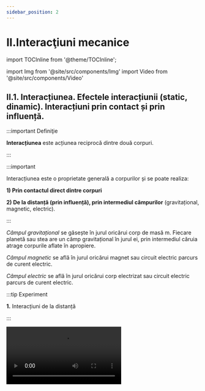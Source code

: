 ```yaml
---
sidebar_position: 2
---
```


# II.Interacţiuni mecanice



import TOCInline from '@theme/TOCInline';

<TOCInline toc={toc} />


import Img from '@site/src/components/Img'
import Video from '@site/src/components/Video'


## II.1. Interacțiunea. Efectele interacțiunii (static, dinamic). Interacțiuni prin contact și prin influență.


:::important Definiţie

**Interacțiunea** este acțiunea reciprocă dintre două corpuri.

:::


:::important 

Interacțiunea este o proprietate generală a corpurilor și se poate realiza:

**1) Prin contactul direct dintre corpuri**

**2) De la distanță (prin influență), prin intermediul câmpurilor** (gravitațional, magnetic, electric).


:::



_Câmpul gravitațional_ se găsește în jurul oricărui corp de masă m. Fiecare planetă sau stea are un câmp gravitațional în jurul ei, prin intermediul căruia atrage corpurile aflate în apropiere.

_Câmpul magnetic_ se află în jurul oricărui magnet sau circuit electric parcurs de curent electric.

_Câmpul electric_ se află în jurul oricărui corp electrizat sau circuit electric parcurs de curent electric.


:::tip Experiment

**1.** Interacțiuni de la distanță

:::


<Video src="https://www.youtube.com/embed/VkcZcOj-ZHA" />


<br></br>

**Materiale necesare:** magnet, busolă (ac magnetic), corp, riglă de plastic, bucată de bumbac.

**Descrierea experimentului:** 

- Ridică un corp la o anumită înălțime de sol și dă-i drumul. Ce observi ?

:::note Observaţie

Corpul cade deoarece este atras de Pământ prin intermediul câmpului gravitațional.

:::



- Apropie un magnet de o busolă. Ce observi ?

:::note Observaţie

Acul busolei și magnetul interacționează de la distanță prin intermediul câmpului magnetic.

:::



- Cu bucata de bumbac freacă de 3-4 ori rigla. 

- Apropie capătul electrizat prin frecare al riglei de obiecte ușoare (fire de păr, bucățele de hârtie, bobițe de polistiren). 

- Ce observi?


:::note Observaţie

Rigla electrizată atrage corpurile ușoare prin intermediul câmpului electric.

:::



**Concluzia experimentului:**

Corpurile pot să interacționeze de la distanță, prin intermediul unui câmp.



:::important Definiţie
 
Fenomenele care apar în urma interacțiunii corpurilor se numesc **efecte ale interacțiunii.**
 
:::



:::important
 
Efectele interacțiunii sunt de două feluri:

#### A)	Efecte dinamice în care se schimbă  viteza  corpurilor. Exemple:

- Pornirea unui corp, când viteza lui crește de la zero.
- Oprirea unui corp, când viteza lui scade până la zero.
- Accelerarea unui corp, când viteza lui crește .
- Frânarea unui corp, când viteza lui scade.
- Schimbarea direcției de mișcare (traiectoriei).


#### B)	Efecte statice care constau în deformarea corpurilor (schimbarea formei).

#### Deformarea poate fi:

- **Deformare elastică** când corpul revine la forma iniţială, după încetarea interacţiunii. Exemple:
  - Alungirea unui arc (resort) când îi mărim lungimea (implicit și forma).
  
  - Comprimarea unui resort când îi micșorăm lungimea.
  
  - Răsucirea unui burete când îi schimbăm forma.
  
  - Turtirea unui balon când îi schimbăm forma.
  
- **Deformare plastică** când corpul nu mai revine la forma iniţială, după încetarea interacţiunii. Exemple:

  - Tăierea corpurilor.
  
  - Ruperea corpurilor.
  
  - Spargerea corpurilor etc.

 
:::




<br></br>
<br></br>




:::tip Experiment

**2.** Efectul dinamic al interacțiunii.

:::


<Video src="https://www.youtube.com/embed/EoDXRm0jU1g" />


<br></br>

**Materiale necesare:** magnet, mașinuță de plastic cu un magnet în interior.
 



**Descrierea experimentului:** 

- Apropie magnetul de mașinuța aflată în repaus. Ce observi ?


:::note Observaţie

Mașinuța pornește.

:::


- Apropie magnetul de mașinuța aflată în mișcare, astfel încât să o respingă. Ce observi ?


:::note Observaţie

Mașinuța accelerează.

:::



- Apropie magnetul de mașinuța aflată în mișcare, astfel încât să o atragă. Ce observi ?


:::note Observaţie

Mașinuța frânează și apoi este oprită.

:::



- Apropie magnetul de mașinuța aflată în mișcare rectilinie, astfel încât să o respingă pe o altă direcție. Ce observi ?


:::note Observaţie

Mașinuța își schimbă traiectoria.

:::


**Concluzia experimentului:**

Avem efect dinamic când corpul porneşte / opreşte, accelerează / frânează şi când îşi schimbă direcţia de mişcare. 



<br></br>
<br></br>



:::tip Experiment

**3.** Efectul static al interacțiunii

:::


<Video src="https://www.youtube.com/embed/ija6beVbxlw" />


<br></br>

**Materiale necesare:** arc (resort), foarfecă, hârtie, burete, balon, clește, fistic în coajă.


:::warning Atenție

Atenție când lucrezi cu obiecte ascuțite! 

:::



**Descrierea experimentului:** 

- Trage de resort într-o parte astfel încât să îi mărești lungimea și implicit să îl deformezi. Dă drumul resortului. Ce observi ?



:::note Observaţie

Resortul alungit revine la forma inițială.

:::




- Strânge resortul astfel încât să îi micșorezi lungimea și implicit să îl deformezi. Dă drumul resortului. Ce observi ?


:::note Observaţie

Resortul comprimat revine la forma inițială.

:::



- Răsucește un burete dându-i o formă de fundiță. Dă drumul buretelui. Ce observi ?


:::note Observaţie

Buretele răsucit revine la forma inițială.

:::



- Turtește cu ambele mâini un balon. Dă drumul balonului. Ce observi ?


:::note Observaţie

Balonul turtit revine la forma inițială.

:::




- Taie o foaie de hârtie. Ce observi ?


:::note Observaţie

Foaia de hârtie tăiată nu mai revine la forma inițială.

:::



- Rupe o foaie de hârtie. Ce observi ?


:::note Observaţie

Foaia de hârtie ruptă nu mai revine la forma inițială.

:::



- Sparge cu un clește coaja unui fistic. Ce observi ?


:::note Observaţie

Coaja fisticului spartă nu mai revine la forma inițială.

:::







**Concluzia experimentului:**

Deformările în care corpul revine la forma inițială sunt deformări elastice (alungirea / comprimarea unui resort, răsucirea buretelui, turtirea balonului etc.).


Deformările în care corpul nu mai revine la forma inițială sunt deformări plastice ( tăierea, ruperea, spargerea obiectelor etc.).
 



<br></br>
<br></br>




## II.2.  Forţa, măsură a interacţiunii. Forțe de contact și de acțiune la distanță.




:::important Definiţie
 
**Forța (notată cu F)** este o mărime fizică care măsoară interacțiunea corpurilor. 
 
:::



:::important

#### Caracterizarea forței ca mărime fizică:

#### •	Simbol: 


<Img className="img-responsive4" src="fizica/clasa7/capitolul2/2_2_Poza0_SimbolForta.jpg" width="1000" height="79" />

<br></br>
<br></br>


#### •	Formulă de calcul: 

<Img className="img-responsive4" src="fizica/clasa7/capitolul2/2_2_Poza0bis1_FormulalForta.jpg" width="1000" height="75" />

<br></br>
<br></br>


#### •	Unitatea de măsură în Sistemul Internațional:




<Img className="img-responsive4" src="fizica/clasa7/capitolul2/2_2_Poza0bis2_UnitateaDeMasuraForta_vers2.jpg" width="1000" height="60" />

<br></br>
<br></br>



#### •	Instrumente de măsură: 


<Img className="img-responsive4" src="fizica/clasa7/capitolul2/2_2_Poza0bis3_InstrumentulDeMasuraForta.jpg" width="1000" height="61" />



:::


:::important
Forțele care apar în interacțiunile de contact sunt **forțe de contact**. 

:::


#### Exemple: 

- Forța de tracțiune;
- Forța de frecare etc.



:::important

Forțele care apar în interacțiunile de la distanță sunt **forțe de acțiune la distanță**.
 
:::
 
 
#### Exemple: 

- Forța de greutate;
- Forța magnetică;
- Forța electrică etc.





:::tip Experiment

**4.** Construcția dinamometrului şi măsurarea unei forţe

:::


<Video src="https://www.youtube.com/embed/goyfUOXP2eg" />


<br></br>

**Materiale necesare:** dinamometru, corp cu cârlig.
 



**Descrierea experimentului:** 

- Observă cu atenție piesele de bază din construcția dinamometrului.
- Calculează o diviziune câți Newtoni are pe scala gradată.
- Suspendă corpul de cârligul dinamometrului.
- Citește cu ce forță acționează corpul asupra resortului dinamometrului



:::note Observaţie

Corpul acționează asupra resortului dinamometrului cu o forță de 0,2 N.

:::



**Concluzia experimentului:**

F = 0,2 N.


:::important

**1)	Dinamometrul seamănă cu un cântar de mână, dar mărimea fizică pe care o măsoară nu este masa în kg, ci forța în Newton (N).**
 
Este adevărat că și cântarul măsoară greutatea corpului suspendat de el, însă la cântar gradațiile sunt transformate în unități de masă (grame, kilograme).

_Piesa principală a dinamometrului este un resort ce se deformează elastic. Mai are o tijă cu cârlig, un ac indicator și o scală gradată în N._


:::



<Img className="img-responsive4" src="fizica/clasa7/capitolul2/2_2_Poza1_PozaConstructiaDinamometru.jpg" width="1000" height="792" />




:::important

**2) Forța este o mărime fizică vectorială** care se caracterizează prin **mărime, direcție, sens și punct de aplicație.** Ea se reprezintă printr-un segment de dreaptă mărginit de un punct și o săgeată.


:::


<Img className="img-responsive4" src="fizica/clasa7/capitolul2/2_2_Poza2_PozaForta_vers2.jpg" width="1000" height="99" />




<br></br>
<br></br>



## II.3. Principiul inerției. Principiul fundamental al mecanicii clasice. Principiul acțiunii și reacțiunii.


### II.3.1. Principiul inerției. 


:::tip Experiment

**5.** Principiul inerției

:::


<Video src="https://www.youtube.com/embed/uufTbEV-9KA" />


<br></br>

**Materiale necesare:** bol (castronel), bilă.
 



**Descrierea experimentului:** 

- Pune bila pe marginea superioară a bolului și las-o liberă. 

- Ce observi ?


:::note Observaţie

Bila coboară la fundul bolului și apoi mai urcă puțin pe peretele bolului, până când se oprește.

:::



**Concluzia experimentului:**

Datorită greutății, bila coboară accelerat. După ce ajunge la fundul vasului, datorită inerției își continuă mișcarea. Din cauza frecării cu vasul și cu aerul atmosferic bila se oprește. Dacă nu ar fi existat forțele de frecare, bila tot datorită inerției, s-ar fi mișcat la nesfârșit.


:::important Definiţie

**Principiul inerției:** 

„Orice corp își păstrează starea de repaus sau de mișcare uniformă rectilinie în care se află, cu condiția ca forța rezultantă ce acționează asupra corpului să fie zero.“ 

:::

:::note Observație importantă

Forța la care se referă acest principiu este forța rezultantă ce acționează asupra unui corp și care trebuie să fie zero pentru ca un corp să rămână în repaus sau să își continue mișcarea rectilinie uniformă.


:::



<br></br>
<br></br>


### II.3.2 Principiul fundamental al mecanicii clasice.


:::important Definiţie

**Principiul fundamental al mecanicii clasice:** 

„Dacă asupra unui corp de masă m acționează o forță F, atunci corpul se va deplasa cu o accelerație a, care are direcția și sensul forței“. 


:::


#### Ecuația vectorială este:


<Img className="img-responsive4" src="fizica/clasa7/capitolul2/2_3_2_Poza1_EcuatiaVectorialaPrincipiulFundamentalMecanica.jpg" width="1000" height="62" />



Aplicând principiul fundamental al mecanicii clasice pentru deplasarea unui corp sub acțiunea greutății, se obține relația dintre greutate, masă și accelerația gravitațională: 


<Img className="img-responsive4" src="fizica/clasa7/capitolul2/2_3_2_Poza2_EcuatiaVectorialaPrincipiulFundamentalMecanica_Greutate.jpg" width="1000" height="69" />



:::note Observație importantă

Forța la care se referă acest principiu este forța rezultantă ce acționează asupra unui corp diferită de zero, caz în care corpul se va mișca cu o accelerație a, ce are direcția și sensul forței.


:::







:::tip Experiment

**6.** Principiul fundamental al mecanicii.

:::


<Video src="https://www.youtube.com/embed/YatatgFCD20" />


<br></br>

**Materiale necesare:** o mașinuță (bilă).
 



**Descrierea experimentului:** 

- Acționează aspra mașinuței cu o anumită forță. 

- Observă ce se întâmplă cu mașinuța. 


:::note Observaţie

Mașinuța începe să se miște accelerat pe direcția și sensul forței aplicate asupra sa.

:::



**Concluzia experimentului:**

Dacă acționăm asupra unui corp de masă _m_ cu o forță _F_, atunci corpul se va mișca cu o accelerație _a_, care are direcția și sensul forței.



<br></br>
<br></br>




### II.3.3 Principiul acțiunii și reacțiunii (Principiul acțiunilor reciproce).



:::tip Experiment

**7.** Principiul acțiunii și reacțiunii.

:::


<Video src="https://www.youtube.com/embed/IcKodD7WlQQ" />


<br></br>

**Materiale necesare:** două dinamometre, un suport.
 



**Descrierea experimentului:** 

- Fixează un dinamometru de suport.
- Cu un alt dinamometru acționează asupra primului cu o forță F<sub>1</sub>.
- Ce forță indică dinamometrul fix ?


:::note Observaţie

<Img className="img-responsive4" src="fizica/clasa7/capitolul2/2_3_3_Poza0_EcuatiaVectorialaExperiment7.jpg" width="1000" height="71" />

Cele două forțe au aceeași direcție, dar sens opus.


:::


- Compară direcțiile și sensurile celor două forțe.


:::note Observaţie

Cele două forțe au aceeași direcție, dar sens opus.

:::



**Concluzia experimentului:**

Cele două forțe sunt egale în modul, cu aceeași direcție și sensuri opuse.









:::important Definiţie

**Principiul acțiunii și reacțiunii:** 

„Dacă un corp acționează asupra altui corp cu o forță numită acțiune (F<sub>1</sub>), atunci și cel de-al doilea corp va acționa asupra primului corp cu o altă forță numită reacțiune (F<sub>2</sub>), care are același modul și aceeași direcție cu acțiunea, dar sens opus“.  

<Img className="img-responsive4" src="fizica/clasa7/capitolul2/2_3_3_Poza0_EcuatiaVectorialaPrincipiulActiuniiSiReactiunii.jpg" width="1000" height="70" />

:::





#### Forțele acțiune și reacțiune sunt forțe pereche.


:::caution Exemple care ilustrează Principiul acțiunii și reacțiunii

1. Când te lovești din neatenție de un obiect, simți imediat reacțiunea din partea acestuia, chiar dacă tu l-ai lovit.

<Img className="img-responsive4" src="fizica/clasa7/capitolul2/2_3_3_Poza1_Exemplul1_PtrPrincipiulActiuniiSiReactiunii.jpg" width="1000" height="604" />


<br></br>
<br></br>




2. Când lași liber un corp, acesta cade datorită forței de atracție a Pământului (acțiunea) asupra sa. Însă și Pământul este atras de corp (reacțiunea) cu o altă forță egală în modul și sens opus cu acțiunea, dar efectul acesteia este insesizabil datorită masei enorme a Pământului.


<Img className="img-responsive4" src="fizica/clasa7/capitolul2/2_3_3_Poza2_Exemplul2_PtrPrincipiulActiuniiSiReactiunii.jpg" width="1000" height="769" />



<br></br>
<br></br>


3. Când ești într-o barcă, împingi cu vâsla apa în sensul opus celui în care dorești să te deplasezi (acțiunea), iar apa pune în mișcare barca (reacțiunea). Cele două forțe au punctele de aplicație pe corpuri diferite și acționează pe aceeași direcție, însă în sens opus.


<Img className="img-responsive4" src="fizica/clasa7/capitolul2/2_3_3_Poza3_Exemplul3_PtrPrincipiulActiuniiSiReactiunii.jpg" width="1000" height="510" />


<br></br>
<br></br>


4. Cum interacționează mingea cu racordajul rachetei, când lovești cu racheta mingea de tenis ? Mingea acționează asupra racordajului (acțiunea) având ca efect deformarea elastică a acestuia. Racordajul acționează asupra mingiei (reacțiunea) având ca efect mișcarea mingiei. Cele două forțe au punctele de aplicație pe corpuri diferite și acționează pe aceeași direcție, însă în sens opus.



<Img className="img-responsive4" src="fizica/clasa7/capitolul2/2_3_3_Poza4_Exemplul4_PtrPrincipiulActiuniiSiReactiunii.jpg" width="1000" height="759" />

:::





<br></br>
<br></br>



## II.4. Tipuri de forțe. 

### II.4.1. Forța de greutate


De ce când lași liber un corp și nu mai este susținut de mâna ta, de o masă, de un suport, el cade pe Pământ?

Înseamnă că între corp și Pământ există o forță de atracție. 


:::important Definiţie
 
**Forța de greutate (pe scurt greutate, forță gravitațională, gravitație)** este forța cu care Pământul atrage un corp. 
 
:::



**Forța de greutate (notată cu G) acționează întotdeauna pe direcție verticală a locului respectiv (direcția firului cu plumb), cu sensul în jos ( spre centrul Pământului). Are ca punct de aplicație centrul de greutate al corpului (C).**

<Img className="img-responsive4" src="fizica/clasa7/capitolul2/2_4_1_Poza1_FortaDeGreutate.jpg" width="1000" height="311" />




:::caution Importanța forței de greutate


1) Ţine corpurile pe Pământ

2) Ţine atmosfera în jurul Pământului

3) Căderea corpurilor pe Pământ

4) Curgerea apelor la vale

5) Când urcăm o pantă greutatea ne frânează

6) Când coborâm o pantă greutatea ne accelerează

7) Rotirea planetelor în jurul Soarelui

8) Rotirea Lunii în jurul Pământului.

9) Rotirea sateliților artificiali în jurul Pământului (există peste 4000 de sateliți ce orbitează în jurul Pământului, având ca scop comunicațiile la distanță-telefonie, emisiuni radio-TV, prognoza meteo etc.)



:::




:::tip Experiment

**8.** Cum măsurăm accelerația gravitațională a Pământului ?

:::


<Video src="https://www.youtube.com/embed/KF5SzpFSRsc" />


<br></br>

**Materiale necesare:** dinamometru, corp cu cârlig și discuri crestate.



**Descrierea experimentului:** 

- Măsoară cu un dinamometru greutățile mai multor corpuri a căror masă o cunoști.

- Calculează pentru fiecare corp raportul G/m. Trece datele în următorul tabel:
 
<Img className="img-responsive4" src="fizica/clasa7/capitolul2/2_4_1_Poza2_PozaTabelExperiment8.jpg" width="1000" height="403" />


:::note Observaţie

Raportul G/m are aceeași valoare pentru fiecare corp în parte. Se obține valoarea 10 N/kg.

:::




**Concluzia experimentului:**

Raportul G/m are aceeași valoare respectiv 10 N/kg.



:::important Definiţie
 
Raportul dintre greutatea unui corp și masa lui se numește **accelerație gravitațională (notată cu g).** 
 
 
:::

#### La suprafața Pământului g = 9,8 N/kg ≅ 10 N /kg.
 

:::important

#### Caracterizarea forței de greutate ca mărime fizică:

#### •	Simbol: 


<Img className="img-responsive4" src="fizica/clasa7/capitolul2/2_4_1_Poza2bis0_SimbolulGreutatii.jpg" width="1000" height="63" />

<br></br>
<br></br>



#### •	Formulă de calcul: 

<Img className="img-responsive4" src="fizica/clasa7/capitolul2/2_4_1_Poza2bis_FormulaGreutatii.jpg" width="1000" height="54" />

unde 

m = masa corpului (în kg) și 

g = accelerația gravitațională la suprafața Pământului = 9,8 N/kg.


<br></br>

#### •	Unitatea de măsură în Sistemul Internațional: 


<Img className="img-responsive4" src="fizica/clasa7/capitolul2/2_4_1_Poza2bis2_UnitateaDeMasuraAGreutatii_vers2.jpg" width="1000" height="61" />

<br></br>
<br></br>


#### •	Instrumentul de măsură: 

<Img className="img-responsive4" src="fizica/clasa7/capitolul2/2_4_1_Poza2bis3_InstrumentDeMasuraAGreutatii.jpg" width="1000" height="57" />

:::




:::tip Experiment

**9.** Care minge aterizează mai repede: una de ping-pong sau una de golf ?

:::


<Video src="https://www.youtube.com/embed/NoQlzxKTm90" />


<br></br>

**Materiale necesare:** o minge de ping-pong, o minge de golf (metalică), vas cu făină.



**Descrierea experimentului:** 

- Pregătește o tavă în care să pui făină (pesmet).

- Ridică ambele mingii la aceeași înălțime deasupra tăvii și dă-le drumul în același timp. Care minge atinge prima solul ? Cum sunt urmele lăsate în făină de cele două mingii ?





:::note Observaţie

Ambele mingii ajung în același timp în vasul cu făină.

Urma lăsată de mingea mai grea (cea de golf) este mai adâncă decât cea lăsată de cea mai ușoară (ping-pong).


:::




**Concluzia experimentului:**

Întrucât cele două mingii parcurg aceeași distanță (h) în același timp, înseamnă că ele coboară accelerat cu viteză identică. Deci, asupra ambelor mingii acționează acceași accelerație, numită accelerație gravitațională.  


Până la **Galileo Galilei** (1564-1642) oamenii de ştiinţă credeau că viteza de cădere a corpurilor depinde de greutatea acestora, adică obiectul mai greu ajunge primul la sol. Acum 400 de ani Galilei a efectuat o experienţă legendară în turnul din Pisa. El a demonstrat că obiecte de masă diferite (obuz şi piatră), lăsate libere să cadă, sosesc în acelaşi timp la sol. Astfel el a dovedit că acceleraţia gravitaţională este aceeaşi pentru toate obiectele într-un anumit loc.






:::note Observaţie

a) Orice planetă sau stea exercită o forță de atracție asupra corpurilor aflate în apropierea lor, deci o forță de greutate. Exemple de accelerații gravitaționale la suprafața altor corpuri cerești: Soarele are 274,1N/kg, Jupiter are 25,93 N/kg , Luna are 1,62 N/kg. Deci dacă am călători pe alte planete, acestea ne-ar atrage cu diferite forțe de greutate, dar masa noastră rămâne aceeași, indiferent de planeta vizitată.


b) Greutatea este o forță care se manifestă la distanță prin intermediul câmpului gravitațional din jurul Pământului.


:::


:::important

c)	Accelerația gravitațională (implicit și greutatea corpului) suferă mici variații pe Pământ în funcție de altitudine și latitudine.

- Cu cât altitudinea crește, cu atât accelerația gravitațională scade, deoarece ne îndepărtăm de centrul Pământului (centrul atracției gravitaționale).

- Accelerația gravitațională mai depinde și de latitudine, datorită faptului că Terra nu este o sferă perfectă, ci una turtită la poli și bombată la ecuator. Prin urmare polii (nord și sud) sunt mai aproape de centrul Pământului decât ecuatorul și accelerația gravitațională la poli este mai mare decât cea la ecuator.


**g<sub>Pol</sub> ≅ 9,83 m/s<sup>2</sup>**   și  

**g<sub>Ecuator</sub> ≅ 9,78 m/s<sup>2</sup>**.


<br></br>

<Video src="https://www.youtube.com/embed/0wL5a8v6sh4" />

<br></br>

:::




:::caution Problemă rezolvată

1) În ce loc este mai mică forța necesară decolării unei rachete: atunci când baza de lansare este la malul mării sau în vârful muntelui? Pentru o lansare mai ușoară a rachetei, unde este mai bine să fie plasată baza de lansare: la poli sau la ecuator?


#### Rezolvare:


La lansarea rachetei trebuie învinsă forța de greutate exercitată de către Pământ, care atrage racheta. 

Este de preferat să alegem vârful unui munte cât mai înalt, deoarece ne îndepărtăm de centrul Pământului și scade accelerația gravitațională și implicit forța de atracție a Pământului asupra rachetei.

Ecuatorul față de poli este mai departe de centrul Pământului și scade accelerația gravitațională și implicit forța de atracție a Pământului asupra rachetei.

În concluzie **cel mai bun loc pentru lansarea unei rachete este la ecuator, pe vârful unui munte cât mai înalt.**


<br></br>

<Video src="https://www.youtube.com/embed/dNf89eqnYw8" />

<br></br>



:::









<Video src="https://www.youtube.com/embed/u5t-aiP5DT4" />

<br></br>



:::caution Problemă rezolvată

2) 	Un corp cântărește 600 g. 

Ce greutate are el pe :
a) Pământ ?
b) Lună (g<sub>Lună</sub> = g/6 N/kg)
c) Jupiter (g<sub>Jupiter</sub> = g ∙ 2,5 N/kg)



#### Rezolvare:


- Notăm datele problemei și le transformăm în SI:

<Img className="img-responsive4" src="fizica/clasa7/capitolul2/2_4_1_Poza2_DateleProblemeiModel2_vers2.jpg" width="1000" height="109" />



- Efectuăm calculele pentru cele trei situaţii:

<Img className="img-responsive4" src="fizica/clasa7/capitolul2/2_4_1_Poza3_RezolvareaProblemeiModel2_vers3.jpg" width="1000" height="210" />

:::


<br></br>
<br></br>



### II.4.2. Forța de apăsare normală (N')


#### De ce cad numai corpurile lăsate libere ? De ce un corp poate sta nemișcat pe masă ?




:::tip Experiment

**10.** Reacţiunea normală

:::


<Video src="https://www.youtube.com/embed/FoNcJK68MHs" />


<br></br>

**Materiale necesare:** corp, masă.



**Descrierea experimentului:** 

- Așază un corp pe masă. 
- Observă starea lui.




:::note Observaţie

Corpul este în repaus pe masă.

:::




**Concluzia experimentului:**

Corpul acționează asupra mesei cu o _forță de apăsare normală_ (perpendiculară) pe masă. Dar masa susține corpul și acționează asupra lui cu o altă forță, egală cu apăsarea corpului, în sens opus și pe aceeași direcție, numită _reacțiune normală_.



:::important Definiţie
 
**Forța de apăsare normală (N')** este forța cu care un corp acționează asupra unei suprafețe cu care este în contact. 
 
 
:::



:::important Definiţie
 
**Reacțiunea normală (N)** este forța cu care suprafața acționează asupra corpului aflat pe ea (atât în repaus, cât și în mișcare). 
 

:::


:::important


<Img className="img-responsive4" src="fizica/clasa7/capitolul2/2_4_2_Poza0_EcuatiaVectorialaFortaDeApasareNormala.jpg" width="1000" height="91" />

:::






<Img className="img-responsive4" src="fizica/clasa7/capitolul2/2_4_2_Poza1_FortaDeApasareNormala.jpg" width="1000" height="378" />

<br></br>


:::note Observaţie importantă

**1. Modulul reacțiunii normale (care este forță pereche cu apăsarea normală) este egal cu modulul greutății corpului în două situații:**

a) Când corpul este în repaus pe o suprafață orizontală;

b) Când corpul se mișcă pe o suprafață orizontală tras de o forță de tracțiune orizontală.


<br></br>

**2. Modulul reacțiunii normale nu este egal cu modulul greutății corpului în următoarele 2 situații:**

a) Când corpul se deplasează pe o suprafață orizontală tras de o forță de tracțiune oblică;

b) Când corpul urcă sau coboară pe un plan înclinat.




:::




:::note Observaţie

- **Forța de apăsare normală ( N') și reacțiunea normală ( N ) sunt forțe pereche și conform Principiului acțiunii și reacțiunii, ele sunt egale în modul, acționează pe aceeași direcție (perpendiculară pe suprafață) și sensuri opuse.**

- Reacțiunea normala are direcția perpendiculară pe suprafața de sprijin, sensul este orientat către corpul ce se sprijină, punctul de aplicație este aflat pe suprafața de contact a corpului sprijinit, iar modulul depinde de forțele ce acționează asupra corpului sprijinit.

- Dacă suprafața de sprijin este plană, reacțiunea normala și forța de apăsare normală au direcția perpendiculară pe suprafața plană, iar dacă suprafața este sferică, aceste forțe au direcția razei de curbură a suprafeței.


:::






:::caution Problemă rezolvată

1) 	Trage un mop pe podea și apoi împinge-l. Când este mai ușor? Reprezintă forțele. 

#### Rezolvare:

**I.	Când mopul este tras:**

<Img className="img-responsive4" src="fizica/clasa7/capitolul2/2_4_2_Poza2_ReprezentareGrafica_ProblemaModel3.jpg" width="1000" height="718" />


Pe axa O<sub>x</sub>: F<sub>x</sub> și F<sub>f</sub>, dacă mopul este tras uniform, ele vor fi egale în modul.

Pe axa O<sub>y</sub>: |G| = |F<sub>y</sub>| + |N|

Reacțiunea normală din partea podelei este mică.


**II.	Când mopul este împins :**

<Img className="img-responsive4" src="fizica/clasa7/capitolul2/2_4_2_Poza3_ReprezentareGrafica2_ProblemaModel3.jpg" width="1000" height="931" />



Pe axa O<sub>x</sub>: F<sub>x</sub> și F<sub>f</sub> , dacă mopul este împins uniform, ele vor fi egale în modul.

Pe axa O<sub>y</sub>: |N| = |F<sub>y</sub>| + |G|

Reacțiunea normală din partea podelei este mare.

**Deci este mai ușor să tragi de mop decât să îl împingi.**

:::







<br></br>
<br></br>



### II.4.3. Forța de frecare (F<sub>f</sub>)



:::important Definiţie
 
**Forța de frecare (F<sub>f</sub>) este forța care apare la suprafața de contact dintre două corpuri care se mișcă unul față de altul și se opune mișcării unui corp față de celălalt.** 
 
 
:::



:::note Observaţie

1)	Forța de frecare apare din cauza asperităților suprafețelor aflate în contact. Ea depinde de natura suprafețelor aflate în contact și este cu atât mai mare cu cât apăsarea exercitată de corp pe suprafață este mai mare.

**_Are direcția_** suprafeței de contact dintre cele două corpuri și **_sensul_** opus vitezei corpului.

**2) Când un corp se deplasează pe o suprafață cu viteză constantă (mișcare rectilinie și uniformă), forța de tracțiune F (care deplasează corpul) este egală, dar de sens opus cu forța de frecare F<sub>f</sub>.**


:::


:::important 


<Img className="img-responsive4" src="fizica/clasa7/capitolul2/2_4_3_Poza0_EcuatiaVectorialFortaDeFrecare_vers2.jpg" width="1000" height="95" />

:::










<Img className="img-responsive4" src="fizica/clasa7/capitolul2/2_4_3_Poza1_PozaFortaFrecare_vers2.jpg" width="1000" height="356" />


<br></br>


:::caution Importanța forței de frecare


1) Mersul, pornirea și oprirea corpurilor pe diferite suprafețe

2) Scrisul

3) Ținerea obiectelor în mână

4) Legarea șireturilor și realizarea nodurilor

5) Întorsul paginilor unei cărţi

6) Aprinderea chibritului

7) Cusutul
 
8) Ajută parașutistul să aterizeze ușor datorită forței de frecare cu aerul atmosferic (forța de rezistență a aerului)

9) Frecarea dintre plăcuţele de frână şi roată face ca roata să nu se mai învârtă

10) Şoselele şi cauciucurile automobilelor au suprafeţe rugoase pentru ca maşinile să nu derapeze. Când pe şosea este gheaţă sau polei, roţile trebuie prevăzute cu lanţuri pentru a creşte cât mai mult frecarea dintre roţi şi şosea.

11) Fixarea şuruburilor în piuliţe, a cuielor în lemn sau perete etc.


:::




:::tip Experiment

**11.** Forța de frecare și felul suprafeței de alunecare

:::


<Video src="https://www.youtube.com/embed/rqujVU4k9OQ" />


<br></br>

**Materiale necesare:** cutiuță de carton (de la chibrituri), fir, pahar de plastic, mochetă, monede.



**Descrierea experimentului:** 

- Prinde un fir mai lung de cutiuță și leagă capătul celălalt al firului de tortița unui pahar de plastic. Adaugă câteva monede în cutie.

- Așază cutiuța la marginea mesei și adaugă monede în pahar până când începe mișcarea uniformă a cutiei.
 
- Numără monedele din pahar și calculează masa lor și apoi greutatea lor.

- Așază pe blatul mesei o mochetuță și pune acum cutia la capătul mesei.

- Adaugă monede în pahar până când începe mișcarea uniformă a cutiei pe mochetă.
 
- Numără monedele din pahar.




:::note Observaţie

Numărul monedelor este mai mare când cutia alunecă pe mochetă.

:::




**Concluzia experimentului:**

Pentru suprafețe netede (de exemplu: gresie, pal melaminat, sticlă, gheață, parchet, linoleum) forța de frecare care apare la alunecarea unui corp este mică.

Pentru suprafețe aspre / grunjoase (de exemplu: covor, mochetă, nisip, pietriș) forța de frecare care apare la alunecarea unui corp este mare.



:::important Definiţie
 
Dependența forței de frecare de gradul de șlefuire al suprafeței pe care alunecă un corp este dată de o constantă de material, numită **coeficient de frecare le alunecare, notat cu litera grecească “miu” = μ.** 
 
 
:::


<br></br>


:::tip Experiment

**12.** Forța de frecare și apăsarea normală

:::


<Video src="https://www.youtube.com/embed/DIaW0YLSD9U" />


<br></br>

**Materiale necesare:** cutiuță de carton (de la chibrituri), fir, pahar de plastic, monede.



**Descrierea experimentului:** 

- Prinde un fir mai lung de cutiuță și leagă capătul celălalt al firului de tortița unui pahar de plastic. Adaugă câteva monede în cutie (eu am pus 4 monede de 50 de bani, fiecare având masa de 6,1 g) și calculează-le masa și greutatea.

- Așază cutiuța la marginea mesei și adaugă monede în pahar până când începe mișcarea uniformă a cutiei (eu am pus 2 monede de 10 bani, fiecare având masa de 4 g).
 
- Numără monedele din pahar și calculează masa lor și apoi greutatea lor.

- Repetă experimentul mărind numărul de monede din cutiuță. Cum este numărul de monede din pahar față de cel anterior ?





:::note Observaţie

Forța de frecare (dată de greutatea monedelor din pahar), crește odată cu greutatea monedelor din cutie (dată de greutatea monedelor din cutie).

:::




**Concluzia experimentului:**

Forța de frecare care apare la alunecarea unui corp este direct proporțională cu forța de apăsare normală a corpului. Constanta de proporționalitate este coeficientul de frecare la alunecare, μ.



<br></br>
<br></br>


:::tip Experiment

**13.** Cum calculăm coeficientul de frecare la alunecare

:::


<Video src="https://www.youtube.com/embed/32Qr01YeYBA" />


<br></br>

**Materiale necesare:** cutiuță de carton (de la chibrituri), fir, pahar de plastic, monede.





**Descrierea experimentului:** 

- Prinde un fir mai lung de cutiuță și leagă capătul celălalt al firului de tortița unui pahar de plastic. Adaugă câteva monede în cutie (eu am pus 12 monede de 50 de bani, fiecare având masa de 6,1 g) și calculează-le masa (m<sub>cutie</sub>) și greutatea (G<sub>cutie</sub>).

- Așază cutiuța la marginea mesei și adaugă monede în pahar până când începe mișcarea uniformă a cutiei (eu am pus 9 monede de 10 bani, fiecare având masa de 4 g).
 
- Numără monedele din pahar și calculează masa lor (m<sub>pahar</sub>) și apoi greutatea lor(G<sub>pahar</sub>).

- Repetă experimentul mărind numărul de monede din cutiuță. Cum este numărul de monede din pahar față de cel anterior ?



:::note Observaţie

Forța de frecare dată de greutatea monedelor din pahar depinde de greutatea monedelor din cutie.

:::




**Concluzia experimentului:**

Forța de frecare care apare la alunecarea unui corp este direct proporțională cu forța de apăsare normală a corpului. Constanta de proporționalitate este coeficientul de frecare la alunecare, μ.



Când un corp se mișcă uniform pe o suprafață, forța de tracțiune ( F) este egală în modul cu forța de frecare, au aceeași direcție , dar sensuri opuse.
|F<sub>f</sub>| = |F| = |G<sub>pahar</sub>| = m<sub>pahar</sub> ∙ g (G<sub>pahar</sub> este greutatea monedelor din pahar și dă valoarea forței de tracțiune)


<Img className="img-responsive4" src="fizica/clasa7/capitolul2/2_4_3_Poza1_Calcule1_Experimentul13_vers2.jpg" width="1000" height="204" />

<br></br>
<br></br>


Forța de apăsare normală (N) este egală cu greutatea monedelor din cutie (G<sub>cutie</sub>) : 

<Img className="img-responsive4" src="fizica/clasa7/capitolul2/2_4_3_Poza2_Calcule2_Experimentul13_vers2.jpg" width="1000" height="242" />

<br></br>
<br></br>

Scriem legea frecării : **F<sub>f</sub> = μ ∙ N** 


<Img className="img-responsive4" src="fizica/clasa7/capitolul2/2_4_3_Poza3_Calcule3_Experimentul13_vers2.jpg" width="1000" height="107" />

<br></br>
<br></br>



Deci coeficientul de frecare la alunecare al cartonului (cutia) pe pal melaminat (blatul mesei) este de 0,49 (nu are unitate de măsură).




<br></br>
<br></br>


:::tip Experiment

**14.** Depinde forța de frecare de aria suprafeței de contact ?

:::


<Video src="https://www.youtube.com/embed/1lpYX9Jtfkg" />


<br></br>

**Materiale necesare:** 2 cutiuțe de carton (de la chibrituri) diferite ca mărime, fir, pahar de plastic, monede






**Descrierea experimentului:** 

- Prinde un fir mai lung de cutiuța mai mare și leagă capătul celălalt al firului de tortița unui pahar de plastic. Adaugă câteva monede în cutie (eu am pus 12 monede de 50 de bani).

- Așază cutiuța la marginea mesei și adaugă monede în pahar până când începe mișcarea uniformă a cutiei.
 
- Numără monedele din pahar (eu am pus 9 monede de 10 bani).

- Repetă experimentul cu o cutiuță mai mică în care să pui aceleași monede ca și în cea mare.
 
- Numără monedele din pahar (eu am pus tot 9 monede de 10 bani).



:::note Observaţie

Forța de frecare nu depinde de suprafața de contact a cutiei cu masa.

:::




**Concluzia experimentului:**

Forța de frecare, care apare la alunecarea unui corp nu depinde de aria suprafeței de contact a corpului cu suprafața de alunecare.




:::important Definiţie
 
**Legea frecării:**
 
Modulul forței de frecare la alunecare este direct proporțional cu modulul forței de apăsare normală (N) pe suprafața de contact și are expresia matematică:
 
 
<Img className="img-responsive4" src="fizica/clasa7/capitolul2/2_4_3_Poza4_FormulaLegeaFrecarii_vers2.jpg" width="1000" height="64" />
 

unde μ (_litera grecească miu_) este coeficientul de frecare la alunecare. Acest coeficient este o constantă adimensională, care exprimă dependența forței de frecare la alunecare de felul în care sunt prelucrate (șlefuite) suprafețele de contact ale corpurilor ce alunecă unul peste celălalt.

iar N este forța de apăsare normală. 



:::


<br></br>
<br></br>






:::tip Experiment

**15.** Rezistenţa aerului 

:::


<Video src="https://www.youtube.com/embed/LC234luPxg4" />


<br></br>

**Materiale necesare:** două coli de hârtie identice.






**Descrierea experimentului:** 

- Una dintre cele două coli strânge-o ghemotoc.

- Ridică braţele în faţă la aceeaşi înălţime ţinând într-o mână coala făcută ghemotoc şi în cealaltă coala întinsă.

- Dă drumul celor două coli şi urmăreşte căderea lor.




:::note Observaţie

Ghemotocul de hârtie ajunge mai repede la sol, căzând pe verticală. Coală întinsă pluteşte şi are o direcţie de cădere dezordonată.

:::




**Concluzia experimentului:**

Cu cât suprafaţa corpului este mai mare, cu atât el are o viteză de cădere mai mică.



:::note Observaţie

În absenţa aerului (vid), toate corpurile ar cădea în linie dreaptă pe verticală şi cu aceeaşi viteză, indiferent de forma şi mărimea lor. Cum însă căderea lor are loc în aer, obiectele cu forme şi mărimi diferite au durate diferite de cădere datorită faptului că aerul opune o rezistenţă mai mare sau mai mică. _Cu cât e mai mare suprafaţa corpului, cu atât rezistenţa aerului (frecarea dintre corp şi aerul din jurul său) este mai mare şi corpul cade mai încet şi mai neregulat_. Aşa ne explicăm căderea lentă a unei paraşute: aerul de sub cupola mare a paraşutei o frânează, încetinindu-i căderea.

În spaţiul cosmic nu există aer şi prin urmare nici frecare care să încetinească mişcarea. _Navele spaţiale_ îşi folosesc numai din când în când motoarele pentru a schimba direcţia.

Când meteoriţii pătrund în atmosfera Terrei cu o viteză foarte mare, ei capătă o culoare roşie datorită frecării mari dintre ei şi aer și se aprind, semănând cu niște _stele căzătoare_.

:::



<br></br>
<br></br>



:::tip Experiment

**16.** Forța de frecare la rostogolire

:::


<Video src="https://www.youtube.com/embed/B6zHP9-2X-c" />


<br></br>

**Materiale necesare:** cărucior cu roți care pot fi blocate (cutie de chibrituri pusă pe mai multe creioane colorate), fir prins de tortițele unui pahar de plastic. 






**Descrierea experimentului:** 

- Prinde firul cu paharul de cărucior.
 
- Așază căruciorul cu roți la capătul mesei și blochează-i roata.

- Adaugă monede în pahar până când căruciorul se mișcă uniform. Numără monedele (eu am pus 3 monede de 10 bani).

- Așază căruciorul cu roți ( eblocate) la capătul mesei.

- Adaugă monede în pahar până când căruciorul se mișcă uniform. Numără monedele (eu am pus 2 monede de 10 bani și una de 1 ban).




:::note Observaţie

Numărul monedelor când roțile nu sunt blocate este mai mic decât atunci când îi blocăm roata.

:::




**Concluzia experimentului:**

Forța de frecare la rostogolire este mai mică decât forța de frecare la alunecare.



:::important

În cazul mecanismelor care conţin piese în mişcare una faţă de alta, frecarea dintre acestea determină încălzirea pieselor şi, în timp, uzarea lor. Pentru **a micşora această frecare nedorită**, se folosesc două metode:

- Ungerea pieselor în mişcare ale unei maşini cu lubrifianţi (ulei de mecanisme, vaselină) .
- Folosirea rulmenţilor formaţi din bile care se rostogolesc unele peste altele, deoarece forţa de frecare la rostogolire este mai mică decât forţa de frecare la alunecare, aceştia reduc considerabil frecarea. 



:::

#### Exemple:

- Roţile automobilelor, ale bicicletelor, motocicletelor etc. sunt montate pe rulmenţi. 

- Lagărele cu rulmenţi sunt utilizate şi la motoarele electrice, la strunguri, la axele vagoanelor, la axul pe care se fixează elicea avioanelor etc., adică oriunde trebuie să fie micşorată forţa de frecare.


<br></br>
<br></br>




### II.4.4. Tensiunea în fir (T)

#### De ce nu cad corpurile suspendate de fire sau bare ?


#### Privește următoarele imagini și observă cum sunt realizate interacțiunile dintre corpuri: 

#### Macaraua ridică greutăți prin intermediul unor fire.

<Img className="img-responsive4" src="fizica/clasa7/capitolul2/2_4_4_Poza1_Macara.jpg" width="1000" height="649" />


<br></br>


#### Podul este susținut cu ajutorul unor cabluri și bare de oțel.

<Img className="img-responsive4" src="fizica/clasa7/capitolul2/2_4_4_Poza2_PodSuspendatPeCabluri.jpg" width="1000" height="456" />



<br></br>

#### Câinii trag de firele legate de sanie.

<Img className="img-responsive4" src="fizica/clasa7/capitolul2/2_4_4_Poza3_SanieTrasaDeCaini.jpg" width="1280" height="821" />





<br></br>
<br></br>



:::tip Experiment

**17.** Măsurarea tensiunii în fir

:::


<Video src="https://www.youtube.com/embed/VIhFxW1yKjA" />


<br></br>

**Materiale necesare:** corp, fir, dinamometru. 






**Descrierea experimentului:** 

- Prinde de un corp un fir inextensibil (ață).

- Trage uniform corpul pe masă prin intermediul unui dinamometru.

- Ce reprezintă forța indicată de dinamometru ?




:::note Observaţie

Forța indicată de dinamometru reprezintă valoarea forței de tracțiune, cât și valoarea forței apărută în fir la întinderea sa, atunci când tragem de el.

:::




**Concluzia experimentului:**

Tensiunea din firul ce leagă dinamometrul de corp reprezintă reacțiunea forței cu care dinamometrul trage de fir și îl întinde. Conform principiului acțiunii și reacțiunii tensiunea în fir are modulul egal cu forța indicată de dinamometru.



:::important Definiţie
 
**Tensiunea din fir ( T )** reprezintă forța de reacțiune a firului inextensibil (care nu se alungește) la forța exercitată asupra lui. 
 
 
:::






:::note Observaţie

- **În orice secțiune a unui fir întins de o forță acționează două forțe egale în modul, dar opuse ca sens, acțiunea și reacțiunea, cu care o parte a firului acționează asupra celeilalte părți. Oricare dintre aceste forțe se numește tensiune în fir.**
 
- Dacă firul este de masă neglijabilă, atunci tensiunea are aceeași valoare în orice punct al firului.
 
- Dacă firul are masă, atunci tensiunea în fir are valori diferite în puncte diferite.
 
- Tensiunea într-un fir sau într-o bară se transmite din aproape în aproape, de-a lungul întregului fir sau de-a lungul întregii bare.

- Forțele de tensiune apar atât în firele și tijele întinse, cât și în tijele comprimate. 


:::


**Când suspendăm un corp de un fir inextensibil apar două forțe pereche:**


**Forța de apăsare a corpului (F)** este forța cu care corpul acționează asupra firului (ea este egală cu greutatea corpului).

**Tensiunea în fir (T)** este forța cu care firul acționează asupra corpului suspendat pe el.

<Img className="img-responsive4" src="fizica/clasa7/capitolul2/2_11_Poza2_CorpulSuspendatDeUnFir.jpg" width="1000" height="593" />















:::caution Problemă rezolvată

1) Desenează forțele care apar la tragerea unui corp prin intermediul unui fir.

<Img className="img-responsive4" src="fizica/clasa7/capitolul2/2_4_4_Poza4_SchemaProblemaModel4.jpg" width="1280" height="255" />

#### Rezolvare:


#### Interacțiunea fir – mână:
 
- Forța F<sub>2</sub> este exercitată de mână asupra firului (acțiunea),
- T<sub>2</sub> este forța exercitată de fir asupra mâinii (reacțiunea).


#### Interacțiunea corp - fir:
 
- Forța F<sub>1</sub> este exercitată de corp asupra firului (acțiunea),
  
- T<sub>1</sub> este forța exercitată de fir asupra corpului (reacțiunea).


:::



<br></br>
<br></br>


### II.4.5. Forța elastică (F<sub>e</sub>)


Un resort alungit sau comprimat este deformat elastic cu o anumită forță, numită **forță deformatoare (F)**. Când încetează acțiunea asupra lui, resortul revine la forma inițială. Înseamnă că asupra resortului acționează o altă forță egală, dar de sens opus, numită forță elastică, întrucât apare numai în deformarea elastică. 

:::important Definiţie
 
**Forța elastică (notată Fe)** este forța care apare în interiorul unui corp deformat elastic și readuce corpul la forma inițială, fiind egală, dar de sens opus cu forța deformatoare (F). 
 
:::



:::caution Importanța forței elastice care apare în corpurile elastice :

1)	**Aerul** are proprietăți elastice, fiind folosit la pneurile roților pentru amortizarea șocurilor sau la diferite obiecte pneumatice (saltele, mingii, baloane etc.)

<Img className="img-responsive4" src="fizica/clasa7/capitolul2/2_4_5_Poza1_ImportantaForteiElastice_Pneuri.jpg" width="1000" height="685" />


<br></br>

2)	**Arcurile (resorturile)** sunt folosite pentru amortizarea șocurilor și vibrațiilor (suspensii de autovehicule, pentru acumulare de energie (arcuri de ceas, rulouri, arcuri de supape), exercitarea unei forţe elastice permanente (cuplaje de siguranţă) , reglarea sau limitarea forţelor sau a debitelor (prese, cuplaje de siguranţă, robinete de reglare etc.).


<Img className="img-responsive4" src="fizica/clasa7/capitolul2/2_4_5_Poza2_ImportantaForteiElastice_Resorturi_vers3.jpg" width="1000" height="438" />



#### Resorturile se găsesc în construcția multor obiecte :

- Dinamometre și cântare

- Pulverizatoare

- Pixuri

- Vagoane de tren

- Ceasuri
 
- Suspensia vehiculului
 
- Saltea de pat

- Clip de păr
 
- Clanță și broască de ușă

- Arcuri pentru dulapuri

- Extensor si flexor fitness
 
- Şaua bicicletei sau motocicletei este aşezată pe arcuri, pentru atenuarea zdruncinărilor în timpul mersului


<br></br>

3)	**Arc cu săgeți sau arbaletă pentru vânătoare.**

<Img className="img-responsive4" src="fizica/clasa7/capitolul2/2_4_5_Poza3_ImportantaForteiElastice_ArcCuSageti_vers3.jpg" width="1000" height="641" />



<br></br>
<br></br>


4)	**Coarda elastică** în bungee jumping

<Img className="img-responsive4" src="fizica/clasa7/capitolul2/2_4_5_Poza4_ImportantaForteiElastice_BungeeJumping.jpg" width="1000" height="656" />


:::


<br></br>



:::tip Experiment

**18.** Cum se determină constanta elastică?

:::


<Video src="https://www.youtube.com/embed/Zc31kjOmRsg" />


<br></br>

**Materiale necesare:** dinamometru, disc cu mase marcate, riglă.


:::note Observaţie

Greutatea corpului suspendat este forța deformatoare, egală în modul cu forța elastică (au aceeași valoare numerică) : |G<sub>1</sub> | = |F<sub>1</sub> | = |F<sub>e1</sub> |.

:::



**Descrierea experimentului:** 

- Suspendă dinamometrul pe un suport.

- Măsoară lungimea inițială a resortului dinamometrului: L<sub>0</sub> = 2 cm.

- Suspendă de cârligul dinamometrului un corp și măsoară-i greutatea G<sub>1</sub> = F<sub>e1</sub> = 0,12 N.

- Măsoară lungimea resortului dinamometrului deformat: L<sub>1</sub> = 3,2 cm.

- Calculează alungirea (deformarea) resortului : ΔL<sub>1</sub> = L<sub>1</sub> - L<sub>0</sub> = 1,2 cm.

- Mai repetă aceleași operații pentru încă cel puțin un corp de masă diferită față de primul. Trece datele experimentale în următorul tabel:
 

 
<Img className="img-responsive4" src="fizica/clasa7/capitolul2/2_4_5_Poza5_TabelExperiment18_vers2.jpg" width="1000" height="313" />


:::note Observaţie

Raportul F<sub>e</sub> / ΔL este constant pentru un resort dat. 

:::




**Concluzia experimentului:**

Cu cât greutatea corpului suspendat crește, cu atât crește și alungirea resortului. Deci forța elastică este direct proporțională cu deformarea resortului.


:::important Definiţie
 
**Constanta elastică a unui resort (k)** este egală cu raportul dintre forța elastică (F<sub>e</sub>) și deformarea resortului (ΔL).



<Img className="img-responsive4" src="fizica/clasa7/capitolul2/2_4_5_Poza5_0_UnitateaDeMasuraAConstanteiElastice.jpg" width="1000" height="72" />


 
:::


:::important
 
**Legea deformării elastice :** 


<Img className="img-responsive4" src="fizica/clasa7/capitolul2/2_4_5_Poza5a_LegeaDeformariiElastice.jpg" width="1000" height="69" />


**Legea deformării elastice ne arată că forța deformatoare (F) este egală în modul cu forța elastică (F<sub>e</sub>), fiind direct proporțională cu deformarea resortului (Δl).  Fiecare resort are o anumită constantă elastică (k), care se determină experimental.**


:::


<br></br>


:::caution Problemă rezolvată

1)	Un resort are lungimea inițială de 8 cm, iar deformat are lungimea de 3 cm. Știind forța elastică de 400 N, se cere :

a)	Constanta elastică a resortului.

b)	Tipul deformării.

c)	Reprezentarea forței deformatoare și a forței elastice folosind ca etalon 

1 cm : 200 N.


#### Rezolvare




- Scriem datele problemei:

l<sub>1</sub> = 8 cm

l<sub>2</sub> = 3 cm

F<sub>e</sub> = 400 N

a)	Scriem legea deformării elastice, calculăm deformarea Δl și scoatem necunoscuta k:


<Img className="img-responsive4" src="fizica/clasa7/capitolul2/2_4_5_Poza5bis_RezolvareProblemaModel1_vers2.jpg" width="1000" height="367" />

b) Tipul deformării: comprimare, deoarece l<sub>2</sub> < l<sub>1</sub>.



c)	1 cm : 200 N

400 : 200 = 2 cm au segmentele celor două forțe egale în modul, dar de sens opus.

<Img className="img-responsive4" src="fizica/clasa7/capitolul2/2_4_5_Poza5bis2_DesenForteProblemaModel1.jpg" width="1000" height="622" />

<br></br>

<Video src="https://www.youtube.com/embed/zrDhDLzIfk0" />



:::





<br></br>




:::caution Problemă rezolvată

2)	Un resort este deformat cu 5 dm de o forță de 3000 N.
 
a)	Cât este forța care deformează același resort cu 900 mm ?
 
b)	Reprezintă graficul deformării în funcție de forța deformatoare, folosind ca etaloane:

  - pentru axa forței 1 cm : 1000 N și 
  
  - pentru axa deformării 1 cm : 0,1 m.



#### Rezolvare


- Scriem datele problemei și le transformăm în SI:


<Img className="img-responsive4" src="fizica/clasa7/capitolul2/2_4_5_Poza5bis3_DateleProblemeiProblemaModel2.jpg" width="1000" height="237" />

<br></br>
<br></br>



a) Scriem legea deformării elastice pentru prima forță deformatoare și scoatem necunoscuta k:



<Img className="img-responsive4" src="fizica/clasa7/capitolul2/2_4_5_Poza5bis4_RezolvareLitAProblemaModel2_vers2.jpg" width="1000" height="234" />

<br></br>
<br></br>


Scriem legea deformării elastice pentru a doua forță deformatoare și scoatem necunoscuta F<sub>2</sub>:


<Img className="img-responsive4" src="fizica/clasa7/capitolul2/2_4_5_Poza5bis5_RezolvareLitAPart2ProblemaModel2_vers2.jpg" width="1000" height="103" />

<br></br>
<br></br>




b) 

<Img className="img-responsive4" src="fizica/clasa7/capitolul2/2_4_5_Poza5bis6_graficProblemaModel2.jpg" width="1000" height="705" />



<br></br>
<br></br>


<Video src="https://www.youtube.com/embed/d2euTrSJOC0" />


:::


<br></br>



:::tip Experiment

**19.** Determinarea constantei elastice a unui elastic (Legea lui Hooke)

:::


<Video src="https://www.youtube.com/embed/EH8OjW1hWFA" />


<br></br>

**Materiale necesare:** elastice de diferite lungimi și secțiuni, fir, pahar de plastic, monede.




**Descrierea experimentului:** 

- Prinde de un elastic mai îngust cu o anumită lungime (l<sub>01</sub> = 30 cm) și secțiune transversală (S<sub>1</sub>), un fir cu un pahar de plastic.

- Pune monede în pahar până alungești elasticul cu 0,5 cm. Calculează masa monedelor și greutatea lor.
 
- Repetă experimentul cu un alt elastic de aceeași secțiune transversală (S<sub>1</sub>), dar cu lungimea mai mare (l<sub>02</sub> = 70 cm).

- Repetă experimentul cu un alt elastic mai lat (S<sub>2</sub> = secțiune transversală mai mare), dar cu aceeași lungime (l<sub>03</sub> = 70 cm).

- Calculează pentru fiecare elastic constanta sa de elasticitate, împărțind greutatea monedelor la alungirea produsă de aceasta. Compară cele trei rezultate și trage concluziile.


#### Pentru Elasticul nr. 1:

<Img className="img-responsive4" src="fizica/clasa7/capitolul2/2_4_5_Poza6_Elasticulnr1_Experiment19_vers2.jpg" width="1000" height="459" />

<br></br>
<br></br>



#### Pentru Elasticul nr. 2:


<Img className="img-responsive4" src="fizica/clasa7/capitolul2/2_4_5_Poza7_Elasticulnr2_Experiment19_vers2.jpg" width="1000" height="474" />

<br></br>
<br></br>


:::note Observaţie

Elasticul cu o lungime mai mare (Elasticul nr.2) are o constantă elastică mai mică decât elasticul cu lungimea mai mică.  

:::

**Concluzia experimentului (Partea1):**

Constanta elastică este invers proporțională cu lungimea inițială a corpului elastic.




#### Pentru Elasticul nr. 3:


<Img className="img-responsive4" src="fizica/clasa7/capitolul2/2_4_5_Poza8_Elasticulnr3_Experiment19_vers2.jpg" width="1000" height="445" />


<br></br>
<br></br>



:::note Observaţie

Elasticul cu o secțiune transversală mai mare (Elasticul nr.3) are o constantă elastică mai mare decât elasticul cu secțiunea mai mică. 

:::

**Concluzia experimentului (Partea2):**

Constanta elastică este direct proporțională cu secțiunea transversală a corpului elastic.




:::important
 
**Legea lui Hooke reprezintă dependența constantei elastice (k) de caracteristicile corpului elastic (resort, elastic, lamelă de oțel etc.):**


<Img className="img-responsive4" src="fizica/clasa7/capitolul2/2_4_5_Poza9_EcuatiaLegiiLuiHooke.jpg" width="1000" height="110" />


- constanta de elasticitate k variază invers proporțional cu lungimea resortului în stare nedeformată l<sub>0</sub>.

- constanta de elasticitate k variază direct proporțional cu aria secțiunii transversale a resortului S .

- constanta de elasticitate, k, depinde de natura materialului din care este realizat corpul elastic prin modulul de elasticitate E (modulul lui Young), o constantă de material. 

De exemplu, cauciucul are E = 0,1 GN/m2, iar aluminiul are E = 70 GN/m2 .
 
:::


<Video src="https://www.youtube.com/embed/OKs1QRwtBpg" />



<br></br>
<br></br>


## II.5. Compunerea forțelor cu regula paralelogramului 


**Pentru adunarea a doi vectori necoliniari concurenți (care au același punct de aplicație)** se folosește **_regula paralelogramului_**, parcurgând patru etape: 


- Se desenează cei doi vectori astfel încât să aibă același punct de aplicație.
- Cu segmentele celor 2 vectori se formează un paralelogram (patrulater cu laturile opuse paralele și egale).
- Se trasează diagonala paralelogramului care are punct comun cu cei doi vectori. Acest segment reprezintă vectorul rezultant , care se notează și i se pune săgeată în capăt.
- Cu rigla măsurăm segmentul vectorului rezultant și cu regula de trei simplă aflăm valoarea lui numerică.


<Video src="https://www.youtube.com/embed/5WvouafAtUk" />



<br></br>
<br></br>


## II.6. Compunerea forțelor cu regula poligonului


**Pentru adunarea a mai multor vectori necoliniari neconcurenți (care nu au același punct de aplicație)** se folosește **_regula poligonului_** parcurgând următoarele etape: 


- Se desenează primul vector.
- Al doilea vector se desenează cu originea în vârful primului vector, păstrându-i direcția.
- Al treilea vector se desenează cu originea în vârful celui de-al doilea vector, păstrându-i direcția ș.a.m.d. până reprezentăm toți vectorii.
- _Vectorul rezultant_ este segmentul care se obține prin unirea originii primului vector (0) cu vârful ultimului vector, având vârful în vârful ultimului vector.
- Valoarea vectorului rezultant o obținem prin măsurarea segmentului său cu rigla și apoi înmulțim cu etalonul dat (ales).


<Video src="https://www.youtube.com/embed/O5QRonDNS7o" />


<br></br>
<br></br>


## II.7. Descompunerea unei forțe după două direcții reciproc perpendiculare


**Descompunerea unei forțe după două direcții reciproc perpendiculare** se realizează astfel: 

- Din vârful vectorului dat se duc **_perpendiculare_** pe cele două direcții Ox și Oy.


**- Scriem ecuația vectorială:**

<Img className="img-responsive4" src="fizica/clasa7/capitolul2/2_7_Poza1_EcuatiaVectoriala.jpg" width="1000" height="76" />

**- Scriem ecuația scalară:**

<Img className="img-responsive4" src="fizica/clasa7/capitolul2/2_7_Poza2_EcuatiaScalara.jpg" width="1000" height="68" />


<Img className="img-responsive4" src="fizica/clasa7/capitolul2/2_7_Poza3_ReprezentareGrafica.jpg" width="1000" height="677" />



:::note Observaţie
 
Descompunerea unui vector după două direcții reciproc perpendiculare este inversă compunerii a doi vectori necoliniari și concurenți, cu regula paralelogramului, cu precizarea că vectorii componenți sunt pe cele două direcții principale: F<sub>x</sub> pe orizontală și F<sub>y</sub> pe verticală. Astfel obținem un dreptunghi care are ca laturi segmentele forțelor componente. 
 
:::





:::caution Problemă rezolvată

1) Laurențiu bate un cui cu ciocanul cu o forță de 500 N într-un perete, ținând cuiul înclinat față de perete cu un unghi α = 38°.  Ce valoare au forțele care compun forța lui Laurențiu ?

#### Rezolvare:

F = 500 N, direcție ce face un unghi de 38° cu verticala.

Putem afla cele două forțe prin metoda grafică. 

- Alegem ca etalon: 1 cm : 100N

500N:100N = 5cm : segmentul forței F și o desenăm. Din vârful vectorului F se duc perpendiculare pe cele două direcții O<sub>x</sub> și O<sub>y</sub>. Măsurăm cu rigla segmentele vectorilor componenți și înmulțim cu etalonul pentru a le afla valorile.


<Img className="img-responsive4" src="fizica/clasa7/capitolul2/2_7_Poza4_ReprezentareGraficaProblemaModel5_vers2.jpg" width="1000" height="611" />



Fx = 3 ∙ 100 N = 300 N

Fy = 4 ∙ 100 N = 400 N

- Scriem ecuația vectorială: 

<Img className="img-responsive4" src="fizica/clasa7/capitolul2/2_7_Poza1_EcuatiaVectoriala.jpg" width="1000" height="76" />

- Verificăm cu teorema lui Pitagora:

- Scriem ecuația scalară:

<Img className="img-responsive4" src="fizica/clasa7/capitolul2/2_7_Poza2_EcuatiaScalara.jpg" width="1000" height="68" />


500<sup>2</sup> N<sup>2</sup> = 300<sup>2</sup> N<sup>2</sup> + 400<sup>2</sup> N<sup>2</sup>

250000 N<sup>2</sup> = 90000 N<sup>2</sup> + 160000 N<sup>2</sup>







:::



<br></br>
<br></br>





## II.8. Descompunerea unei forțe după două direcții date


**Descompunerea unui vector după două direcții date Δ1 și Δ2** se realizează în felul următor:  

- Din vârful vectorului dat se duc **_paralele_** pe cele două direcții date.


**- Scriem ecuația vectorială:**

<Img className="img-responsive4" src="fizica/clasa7/capitolul2/2_8_Poza1_EcuatiaVectoriala.jpg" width="1000" height="71" />

**- Scriem ecuația scalară:**

<Img className="img-responsive4" src="fizica/clasa7/capitolul2/2_8_Poza2_EcuatiaScalara.jpg" width="1000" height="52" />


<Img className="img-responsive4" src="fizica/clasa7/capitolul2/2_8_Poza3_ReprezentareGrafica.jpg" width="1000" height="503" />



:::note Observaţie
 
Descompunerea unui vector după două direcții date este inversă compunerii a doi vectori necoliniari și concurenți, cu regula paralelogramului. 
 
:::


<br></br>
<br></br>


## II.9. Mișcarea unui corp sub acțiunea mai multor forțe

Oare în ce stare mecanică (mișcare sau repaus) se află un corp asupra căruia acționează simultan mai multe forțe ?

În următorul exemplu este un resort alungit aflat în repaus. Asupra sa acționează două forțe: forța deformatoare (F) și forța elastică (F<sub>e</sub>).







:::tip Experiment

**20.** Mișcarea unui corp sub acțiunea mai multor forțe

:::


<Video src="https://www.youtube.com/embed/pcdOyxq0Rew" />


<br></br>

**Materiale necesare:** corp prins cu un fir, scripete, cârlig cu discuri crestate, suport.




**Descrierea experimentului:** 

- Se așază corpul pe masă și firul său se trece peste un scripete astfel încât firul să fie oblic.
- Pune discuri pe cârlig astfel încât, corpul paralelipipedic să înceapă să alunece uniform pe masa de lucru.
- Care sunt forțele ce acționează asupra corpului ? Figurează aceste forțe.


 

:::note Observaţie

Un corp se poate mișca uniform, chiar dacă asupra sa acționează mai multe forțe. 

:::




#### Cum se desenează forțele ce acționează asupra acestui corp:


- Desenăm forța de tracțiune pe o direcție oblică.

- Descompunem forța de tracțiune după cele două direcții perpendiculare, Ox (pe orizontală) și Oy (pe verticală), ducând din vârful ei perpendiculare pe cele două axe. Așa obținem componentele forței de tracțiune pe cele două axe,  F<sub>x</sub> și F<sub>y</sub>.

- Reprezentăm greutatea corpului din centrul de greutate pe verticală în jos.

- Măsurăm segmentul forței F<sub>y</sub> și trasăm un segment egal cu diferența dintre segmentul greutății și segmentul forței Fy, de la baza corpului, în același sens cu Fy. Aceasta este forța de reacțiune normală ( N ).

- Măsurăm segmentul forței F<sub>x</sub> și trasăm un segment egal cu acesta, de la mijlocul corpului, la suprafața de contact, însă în sens opus lui F<sub>x</sub>. Aceasta este forța de frecare ( F<sub>f</sub> ).

- Pentru ca un corp să se miște uniform trebuie ca rezultanta tuturor forțelor ce acționează asupra corpului să fie zero.


**Pe direcția orizontală (O<sub>x</sub>) : |F<sub>x</sub>| = |F<sub>f</sub>| 	=>	R<sub>x</sub> = F<sub>x</sub> - F<sub>f</sub> = 0**

**Pe direcția verticală (O<sub>y</sub>) : |G| = |F<sub>y</sub> + N|  =>	R<sub>y</sub> = F<sub>y</sub> + N - G = 0**

<Img className="img-responsive4" src="fizica/clasa7/capitolul2/2_9_Poza1_ReprezentareGrafica_vers2.jpg" width="1000" height="588" />



<Video src="https://www.youtube.com/embed/MQvqC8QQ-80" />




<br></br>
<br></br>


## II.10. Mișcarea unui corp pe un plan înclinat



:::tip Experiment

**21.** Ce este un plan înclinat ?

:::


<Video src="https://www.youtube.com/embed/GcJT8MvxBM0" />


<br></br>

**Materiale necesare:** corp cu cârlig, plan înclinat, dinamometru.





**Descrierea experimentului:** 

- Ridică un corp pe verticală și măsoară această forță, care este chiar greutatea corpului : G = 0,5 N.

- Așază corpul pe planul înclinat și trage de el prin intermediul unui dinamometru pentru a-l ridica la o anumită înălțime. Măsoară înălțimea planului, h1 = 2 cm și această forță, F1 = 0,1 N
 
- Așază corpul pe un plan mai înclinat și trage de el prin intermediul unui dinamometru pentru a-l ridica la o altă înălțime. Măsoară înălțimea planului, h2 = 6 cm și această forță, F2 = 0,2 N.

- Așază corpul pe un plan mai înclinat și trage de el prin intermediul unui dinamometru pentru a-l ridica la o altă înălțime. Măsoară înălțimea planului, h2 = 11 cm și această forță, F2 = 0,3 N.

- Compară cele patru forțe.

 


:::note Observaţie

G > F1  și F3 > F2 > F1. 

:::




**Concluzia experimentului:**

Este mai ușor să ridicăm un corp pe un plan înclinat, decât direct pe verticală, la o anumită înălțime.

Cu cât înălțimea planului înclinat, implicit și unghiul acestuia, este mai mare și forța de tracțiune este mai mare.




:::important Definiţie
 
**Planul înclinat** este o suprafață ce formează cu planul orizontal un unghi ascuțit fiind folosit pentru urcarea mai ușoară a corpurilor la o anumită înălțime . 
 
:::


#### Elementele unui plan înclinat:


<Img className="img-responsive4" src="fizica/clasa7/capitolul2/2_10_Poza1_ElementelePlanuluiInclinat.jpg" width="1000" height="490" />


:::caution Exemple de plane înclinate:

1. Toate scările.

<Img className="img-responsive4" src="fizica/clasa7/capitolul2/2_10_Poza2_Exemple_PlaneInclinate_Scarile.jpg" width="1000" height="600" />

2.  Drumurile în pantă (șoselele sunt șerpuite pentru ca înclinația pe diferite segmente să nu fie prea mare și astfel să poată fi urcate ușor).

<Img className="img-responsive4" src="fizica/clasa7/capitolul2/2_10_Poza3_Exemple_PlaneInclinate_SoseleSerpuite.jpg" width="1000" height="519" />


3. Rampe înclinate pentru accesul persoanalor cu dizabilități în diferite instituții

<Img className="img-responsive4" src="fizica/clasa7/capitolul2/2_10_Poza4_Exemple_PlaneInclinate_RampeInclinate.jpg" width="1000" height="657" />


4. Funiculare.

<Img className="img-responsive4" src="fizica/clasa7/capitolul2/2_10_Poza5_Exemple_PlaneInclinate_Funiculare.jpg" width="1000" height="688" />



:::


<br></br>
<br></br>


### II.10.1. Coborârea uniformă unui corp pe un plan înclinat  

<Video src="https://www.youtube.com/embed/sjDATk2Y8EI" />

<br></br>

<Img className="img-responsive4" src="fizica/clasa7/capitolul2/2_11_Poza6_GraficCoborareLiberaCorpPeUnPlanInclinat.jpg" width="1000" height="414" />


- Desenăm un corp pe un plan înclinat.

- Trasăm greutatea corpului, G, din mijlocul corpului (centru de greutate, notat cu C) pe verticală, în jos .
 
- Din C trasăm punctat axa O<sub>x</sub>, paralelă cu planul înclinat.

- Din C trasăm punctat axa O<sub>y</sub>, perpendiculară pe planul înclinat.

- Descompunem greutatea după aceste două axe, astfel încât greutatea corpului se poate înlocui cu perechea de forțe G<sub>t</sub> și G<sub>n</sub>.

  - Forța G<sub>t</sub> se numește componenta tangențială a greutății și acționează pe direcția mișcării O<sub>x</sub> (paralelă cu planul înclinat),
   
  - Forța G<sub>n</sub> se numește componenta normală a greutății și acționează perpendicular pe direcția mișcării O<sub>x</sub> (perpendiculară pe planul înclinat).
  
- Trasăm reacțiunea normală, N, de la baza corpului, un segment orientat pe direcția O<sub>y</sub> și egal cu G<sub>n</sub> .

- Trasăm forța de frecare, F<sub>f</sub>, de la baza corpului, un segment orientat pe direcția O<sub>x</sub>, în sus și egal cu G<sub>t</sub>.


- Greutatea este suma vectorială a acestor două forțe, G<sub>t</sub> și G<sub>n</sub>.

<Img className="img-responsive4" src="fizica/clasa7/capitolul2/2_10_1_Poza1_SumaVectorialGreutati.jpg" width="1000" height="95" />


- Modulele celor trei forțe sunt legate prin relația 

<Img className="img-responsive4" src="fizica/clasa7/capitolul2/2_10_1_Poza2_Pitagora.jpg" width="1000" height="77" />

conform teoremei lui Pitagora aplicată în triunghiul dreptunghic format de cele trei forțe.



- Planul înclinat este reprezentat printr-un triunghi dreptunghic care este asemenea cu triunghiul dreptunghic format de greutate și componentele sale. Din asemănarea triunghiurilor precizate se găsesc relațiile: 

<Img className="img-responsive4" src="fizica/clasa7/capitolul2/2_10_1_Poza3_AsemanareTriunghiuri.jpg" width="1000" height="101" />



:::important
 
**Corpul lăsat liber pe planul înclinat coboară uniform atunci când |F<sub>f</sub>| = |G<sub>t</sub>| și |N| = |G<sub>n</sub>| .** 
 
:::






<br></br>
<br></br>


### II.10.2. Urcarea uniformă a unui corp pe un plan înclinat    

<Video src="https://www.youtube.com/embed/l1_vXqm6IL4" />


<br></br>

<Img className="img-responsive4" src="fizica/clasa7/capitolul2/2_11_Poza11_GraficUrcareCorpPeUnPlanInclinat_New.jpg" width="1000" height="406" />


<br></br>

- Desenăm un corp pe un plan înclinat.

- Trasăm greutatea corpului, G, din mijlocul corpului (centru de greutate, notat cu C) pe verticală, în jos .
 
- Din C trasăm punctat axa O<sub>x</sub>, paralelă cu planul înclinat.

- Din C trasăm punctat axa O<sub>y</sub>, perpendiculară pe planul înclinat.

- Descompunem greutatea după aceste două axe, astfel încât greutatea corpului se poate înlocui cu perechea de forțe G<sub>t</sub> și G<sub>n</sub>.

  - Forța G<sub>t</sub> se numește componenta tangențială a greutății și acționează pe direcția mișcării O<sub>x</sub> (paralelă cu planul înclinat),
   
  - Forța G<sub>n</sub> se numește componenta normală a greutății și acționează perpendicular pe direcția mișcării O<sub>x</sub> (perpendiculară pe planul înclinat).
  
- Trasăm reacțiunea normală, N, de la baza corpului, un segment orientat pe direcția O<sub>y</sub> și egal cu G<sub>n</sub> .

- Trasăm forța de frecare, F<sub>f</sub>, de la baza corpului, un segment orientat pe direcția O<sub>x</sub>, în jos.

- Trasăm forța de tracțiune, F , pe direcția axei O<sub>x</sub>, cu un segment egal cu suma segmentelor G<sub>t</sub> și F<sub>f</sub> .

- Greutatea este suma vectorială a acestor două forțe, G<sub>t</sub> și G<sub>n</sub>.

<Img className="img-responsive4" src="fizica/clasa7/capitolul2/2_10_1_Poza1_SumaVectorialGreutati.jpg" width="1000" height="95" />


- Modulele celor trei forțe sunt legate prin relația 

<Img className="img-responsive4" src="fizica/clasa7/capitolul2/2_10_1_Poza2_Pitagora.jpg" width="1000" height="77" />

conform teoremei lui Pitagora aplicată în triunghiul dreptunghic format de cele trei forțe.



- Planul înclinat este reprezentat printr un triunghi dreptunghic care este asemenea cu triunghiul dreptunghic format de greutate și componentele sale. Din asemănarea triunghiurilor precizate se găsesc relațiile: 

<Img className="img-responsive4" src="fizica/clasa7/capitolul2/2_10_1_Poza3_AsemanareTriunghiuri.jpg" width="1000" height="101" />



:::important
 
**Corpul urcă uniform pe planul înclinat atunci când:**

<Img className="img-responsive4" src="fizica/clasa7/capitolul2/2_10_2_Poza3_EcuatieUrcareUniformaCorpPeUnPlanInclinat.jpg" width="1000" height="103" />


 
:::







<br></br>
<br></br>







## II.11. Sinteză recapitulativă - Interacțiuni mecanice


:::important



**Principiul inerției:** 

„Orice corp își păstrează starea de repaus sau de mișcare uniformă rectilinie în care se află, cu condiția ca nicio forță să nu acționeze asupra corpului “ 


**Principiul fundamental al mecanicii clasice:** 

„Dacă asupra unui corp de masă m acționează o forță F, atunci corpul se va deplasa cu o accelerație a, care are direcția și sensul forței“. 





#### Ecuația vectorială este:


<Img className="img-responsive4" src="fizica/clasa7/capitolul2/2_3_2_Poza1_EcuatiaVectorialaPrincipiulFundamentalMecanica.jpg" width="1000" height="62" />


 <br></br>
 <br></br>
 <br></br>
 



**Principiul acțiunii și reacțiunii:** 

„Dacă un corp acționează asupra altui corp cu o forță numită acțiune (F<sub>1</sub>), atunci și cel de-al doilea corp va acționa asupra primului corp cu o altă forță numită reacțiune (F<sub>2</sub>), care are același modul și aceeași direcție cu acțiunea, dar sens opus“.  

<Img className="img-responsive4" src="fizica/clasa7/capitolul2/2_3_3_Poza0_EcuatiaVectorialaPrincipiulActiuniiSiReactiunii.jpg" width="1000" height="70" />



<br></br>
<br></br>




**TIPURI  DE  FORȚE** 

<br></br>
 

**Forța de greutate (pe scurt greutate, forță gravitațională, gravitație)** este forța cu care Pământul atrage un corp. 
 

#### Caracterizarea forței de greutate ca mărime fizică:

#### •	Simbol: 


<Img className="img-responsive4" src="fizica/clasa7/capitolul2/2_4_1_Poza2bis0_SimbolulGreutatii.jpg" width="1000" height="63" />

<br></br>
<br></br>



#### •	Formulă de calcul: 

<Img className="img-responsive4" src="fizica/clasa7/capitolul2/2_4_1_Poza2bis_FormulaGreutatii.jpg" width="1000" height="54" />

unde:
 
m = masa corpului (în kg) și 

g = accelerația gravitațională la suprafața Pământului = 9,8 N/kg.


<br></br>

#### •	Unitatea de măsură în Sistemul Internațional: 


<Img className="img-responsive4" src="fizica/clasa7/capitolul2/2_4_1_Poza2bis2_UnitateaDeMasuraAGreutatii_vers2.jpg" width="1000" height="61" />

<br></br>
<br></br>


#### •	Instrumentul de măsură: 

<Img className="img-responsive4" src="fizica/clasa7/capitolul2/2_4_1_Poza2bis3_InstrumentDeMasuraAGreutatii.jpg" width="1000" height="57" />


<br></br>
<br></br>

<br></br>


Conform **Principiului acțiunii și reacțiunii** la interacțiunea unui corp cu Pământul avem două forțe pereche:


Forța de greutate (G) este forța cu care Pământul atrage corpul.

Forța G' este forța cu care corpul atrage Pământul.

<Img className="img-responsive4" src="fizica/clasa7/capitolul2/2_11_Poza1_CorpulAtrasDePamant.jpg" width="1000" height="525" />


<br></br>
<br></br>

<Img className="img-responsive4" src="fizica/clasa7/capitolul2/2_11_Poza1bis_EcuatiaVectorialaLaCorpulAtrasDePamant.jpg" width="1000" height="80" />


<br></br>
<br></br>

<br></br>



**Asupra unui corp în repaus aflat pe o suprafață acționează două forțe pereche, conform Principiului acțiunilor reciproce:**

 
**Forța de apăsare normală (N')** este forța cu care un corp acționează asupra unei suprafețe cu care este în contact. 
 
 
**Reacțiunea normală (N)** este forța cu care suprafața acționează asupra corpului aflat pe ea (atât în repaus, cât și în mișcare). 
 


<Img className="img-responsive4" src="fizica/clasa7/capitolul2/2_4_2_Poza0_EcuatiaVectorialaFortaDeApasareNormala.jpg" width="1000" height="91" />






<Img className="img-responsive4" src="fizica/clasa7/capitolul2/2_4_2_Poza1_FortaDeApasareNormala.jpg" width="1000" height="378" />

<br></br>
<br></br>
<br></br>


Observaţii importante:

1. Modulul reacțiunii normale **(care este forță pereche cu apăsarea normală) este egal cu modulul greutății corpului în două situații:**

a) Când corpul este în repaus pe o suprafață orizontală;

b) Când corpul se mișcă pe o suprafață orizontală tras de o forță de tracțiune orizontală.


<br></br>

2. Modulul reacțiunii normale nu este egal cu modulul greutății corpului în următoarele 2 situații:

a) Când corpul se deplasează pe o suprafață orizontală tras de o forță de tracțiune oblică;

b) Când corpul urcă sau coboară pe un plan înclinat.





<br></br>
<br></br>



**Asupra unui corp suspendat de un fir inextensibil (care nu se alungește) acționează două forțe pereche, conform Principiului acțiunilor reciproce:**



**Forța de apăsare a corpului (F)** este forța cu care corpul acționează asupra firului.

**Tensiunea în fir (T)** este forța cu care firul acționează asupra corpului suspendat pe el.

<Img className="img-responsive4" src="fizica/clasa7/capitolul2/2_11_Poza2_CorpulSuspendatDeUnFir.jpg" width="1000" height="593" />


<br></br>
<br></br>
<br></br>


<Img className="img-responsive4" src="fizica/clasa7/capitolul2/2_11_Poza2bis_EcuatieVectorialaLaCorpulSuspendatDeUnFir.jpg" width="1000" height="70" />




<br></br>
<br></br>
<br></br>
<br></br>


 
**Forța de frecare (F<sub>f</sub>) este forța care apare la suprafața de contact dintre două corpuri ce alunecă unul peste celălalt și se opune mișcării unui corp față de celălalt.** 
 

Observaţii:

**1)	Forța de frecare apare din cauza asperităților suprafețelor aflate în contact. Ea depinde de natura suprafețelor aflate în contact** și este cu atât mai mare cu cât apăsarea exercitată de corp pe suprafață este mai mare.

**_Are direcția_** suprafeței de contact dintre cele două corpuri și **_sensul_** opus vitezei corpului.

**2)	Când un corp se deplasează pe o suprafață, cu viteză constantă ( mișcare rectilinie și uniformă), forța de tracțiune F (care deplasează corpul) este egală, dar de sens opus cu forța de frecare F<sub>f</sub> .**


<Img className="img-responsive4" src="fizica/clasa7/capitolul2/2_4_3_Poza0_EcuatiaVectorialFortaDeFrecare_vers2.jpg" width="1000" height="95" />


<br></br>
<br></br>




Conform **Principiului inerției**: corpul este în mișcare rectilinie uniformă.



<Img className="img-responsive4" src="fizica/clasa7/capitolul2/2_4_3_Poza1_PozaFortaFrecare_vers2.jpg" width="1000" height="356" />



<br></br>
<br></br>

<br></br>




**Legea frecării:**
 
Modulul forței de frecare la alunecare este direct proporțional cu modulul forței normale de apăsare pe suprafața de contact și are expresia matematică: **F<sub>f</sub> = μ ∙ N** , unde μ este coeficientul de frecare la alunecare. Acest coeficient este o constantă adimensională, care exprimă dependența forței de frecare la alunecare de felul în care sunt prelucrate (șlefuite) suprafețele de contact ale corpurilor ce alunecă unul peste celălalt.


În cazul mecanismelor care conţin piese în mişcare una faţă de alta, frecarea dintre acestea determină încălzirea pieselor şi, în timp, uzarea lor. Pentru **a micşora această frecare nedorită**, se folosesc două metode:

- Ungerea pieselor în mişcare ale unei maşini cu lubrifianţi (ulei de mecanisme, vaselină) .
- Folosirea rulmenţilor, formaţi din bile care se rostogolesc unele peste altele. Cum rostogolirea produce mai puţină frecare decât alunecarea, aceştia reduc considerabil frecarea. Roţile automobilelor, ale bicicletelor, motocicletelor etc. sunt montate pe rulmenţi. Lagărele cu rulmenţi sunt utilizate şi la motoarele electrice, la strunguri, la axele vagoanelor, la axul pe care se fixează elicea avioanelor etc., adică oriunde trebuie să fie micşorată forţa de frecare.



**Forța elastică (notată Fe)** este forța care apare în interiorul unui corp deformat elastic și readuce corpul la forma inițială, fiind egală, dar de sens opus cu forța deformatoare (F).


**Constanta elastică a unui resort (k)** este egală cu raportul dintre forța elastică (F<sub>e</sub>) și deformarea resortului (ΔL).


<Img className="img-responsive4" src="fizica/clasa7/capitolul2/2_4_5_Poza5_0_UnitateaDeMasuraAConstanteiElastice.jpg" width="1000" height="72" />


 <br></br>
 <br></br>
 
 <br></br>
 




 
**Legea deformării elastice:**
 
<Img className="img-responsive4" src="fizica/clasa7/capitolul2/2_4_5_Poza5a_LegeaDeformariiElastice.jpg" width="1000" height="69" />
 



**Legea deformării elastice ne arată că forța deformatoare (F) este egală în modul cu forța elastică (F<sub>e</sub>), fiind direct proporțională cu deformarea resortului (Δl).  Fiecare resort are o anumită constantă elastică (k), care se determină experimental.**





<br></br>
<br></br>

**Când un corp este suspendat de un resort avem două forțe pereche, conform Principiului acțiunilor reciproce:**

**Forța deformatoare (de apăsare a corpului), F,** este forța cu care corpul acționează asupra resortului (ea este egală cu greutatea corpului).

**Forța elastică (Fe)** este forța cu care resortul acționează asupra corpului suspendat pe el.

<Img className="img-responsive4" src="fizica/clasa7/capitolul2/2_11_Poza3_CorpulSuspendatDeUnResort.jpg" width="1000" height="614" />


<br></br>
<br></br>



<Img className="img-responsive4" src="fizica/clasa7/capitolul2/2_11_Poza3bis_EcuatiaVectorialaLaCorpulSuspendatDeUnResort.jpg" width="1000" height="71" />

<br></br>
<br></br>
<br></br>








**MIȘCAREA UNIFORMĂ A UNUI CORP SUB ACȚIUNE UNEI FORȚE OBLICE :**


**Pe direcția orizontală ( O<sub>x</sub> ) : |F<sub>x</sub> | = |F<sub>f</sub>| 	=>	R<sub>x</sub> = F<sub>x</sub> - F<sub>f</sub> = 0**

**Pe direcția verticală ( O<sub>y</sub> ) : |G| = |F<sub>y</sub> + N|  =>	R<sub>y</sub> = G – F<sub>y</sub> – N = 0**

<Img className="img-responsive4" src="fizica/clasa7/capitolul2/2_9_Poza1_ReprezentareGrafica_vers2.jpg" width="1000" height="588" />



<br></br>
<br></br>
<br></br>
<br></br>




**COBORÂREA LIBERĂ A UNUI CORP PE UN PLAN ÎNCLINAT :**



Planul înclinat este reprezentat printr un triunghi dreptunghic care este asemenea cu triunghiul dreptunghic format de greutate și componentele sale. Din asemănarea triunghiurilor precizate se găsesc relațiile: 


<Img className="img-responsive4" src="fizica/clasa7/capitolul2/2_11_Poza4_EcuatieCoborareLiberaCorpPeUnPlanInclinat_Albastru.jpg" width="1000" height="105" />


<br></br>
<br></br>

unde:

G = greutatea corpului care se descompune după cele două direcții perpendiculare O<sub>x</sub> și O<sub>y</sub> în G<sub>t</sub> (greutatea tangențială) și G<sub>n</sub> (greutatea normală)

F = forța de tracțiune

F<sub>f</sub> = forța de frecare

N = reacțiunea normală
 


Corpul lăsat liber pe planul înclinat coboară uniform atunci când: 


<Img className="img-responsive4" src="fizica/clasa7/capitolul2/2_11_Poza5_Ecuatie2CoborareLiberaCorpPeUnPlanInclinat_Albastru_vers2.jpg" width="1000" height="59" />

<br></br>
<br></br>




<Img className="img-responsive4" src="fizica/clasa7/capitolul2/2_11_Poza6_GraficCoborareLiberaCorpPeUnPlanInclinat.jpg" width="1000" height="414" />




<br></br>
<br></br>
<br></br>
<br></br>



**URCAREA UNIFORMĂ A UNUI CORP PE UN PLAN ÎNCLINAT:**

Planul înclinat este reprezentat printr un triunghi dreptunghic care este asemenea cu triunghiul dreptunghic format de greutate și componentele sale. Din asemănarea triunghiurilor precizate se găsesc relațiile: 

<Img className="img-responsive4" src="fizica/clasa7/capitolul2/2_11_Poza7_EcuatieUrcareLiberaCorpPeUnPlanInclinat_Albastru.jpg" width="1000" height="113" />


<br></br>
<br></br>

unde:

G = greutatea corpului care se descompune după cele două direcții perpendiculare O<sub>x</sub> și O<sub>y</sub> în G<sub>t</sub> (greutatea tangențială) și G<sub>n</sub> (greutatea normală)

F = forța de tracțiune

F<sub>f</sub> = forța de frecare

N = reacțiunea normală




**Corpul urcă uniform pe planul înclinat atunci când:**

<Img className="img-responsive4" src="fizica/clasa7/capitolul2/2_10_2_Poza3_EcuatieUrcareUniformaCorpPeUnPlanInclinat.jpg" width="1000" height="103" />


<br></br>
<br></br>
<br></br>



<Img className="img-responsive4" src="fizica/clasa7/capitolul2/2_11_Poza11_GraficUrcareCorpPeUnPlanInclinat_New.jpg" width="1000" height="406" />

:::



<br></br>
<br></br>









## II.12. Probleme recapitulative - Interacțiuni mecanice

:::caution Probleme recapitulative - Interacțiuni mecanice

1)	Un corp este ridicat prin intermediul unui fir inextensibil, tensiunea în fir fiind de 3 ori mai mare decât greutatea corpului. Cu ce accelerație este tras corpul ?


#### Rezolvare:

- Scriem datele problemei:

  - T = 3 ∙ G
  
  - a = ?

- Desenăm forțele ce acționează asupra firului și calculăm forța rezultantă :


<Img className="img-responsive4" src="fizica/clasa7/capitolul2/2_12_Poza1_Desen_ProblemaModel1_vers2.jpg" width="1000" height="666" />



<br></br>
<br></br>


- Deoarece tensiunea în fir este mai mare decât greutatea corpului, asupra acestuia va acționa o forță rezultantă, R:



<Img className="img-responsive4" src="fizica/clasa7/capitolul2/2_12_Poza2_Rezolvare1_ProblemaModel1.jpg" width="1000" height="60" />



<br></br>
<br></br>
  

- Conform Principiului mecanicii clasice, dacă asupra unui corp acționează o forță, atunci corpul se va mișca cu o accelerație cu aceeași direcție și sens cu forța rezultantă:

 
<Img className="img-responsive4" src="fizica/clasa7/capitolul2/2_12_Poza3_Rezolvare2_ProblemaModel1_vers2.jpg" width="1000" height="282" />



<br></br>
<br></br>

<Video src="https://www.youtube.com/embed/w3wpg-gyMmk" />



:::




:::caution Probleme recapitulative - Interacțiuni mecanice


2) Un corp de 20 kg este deplasat pe orizontală sub acțiunea unei forțe de 100 N, care face un unghi de 45° cu orizontala. Știind coeficientul de frecare de 0,2, să se calculeze forța de frecare. Ce fel de mișcare are corpul? Se dă cos 45° = sin 45° = √2/2



#### Rezolvare:

- Notăm datele problemei:

  - m = 20 kg
  
  - F = 100 N
  
  - α  = 45°
  
  - μ = 0,2
  
  - F<sub>f</sub> = ?
  
- Desenăm forțele ce acționează asupra corpului :


<Img className="img-responsive4" src="fizica/clasa7/capitolul2/2_12_Poza4_Desen_ProblemaModel2_vers2.jpg" width="1000" height="616" />



<br></br>
<br></br>



- Calculăm componentele forței de tracțiune:


<Img className="img-responsive4" src="fizica/clasa7/capitolul2/2_12_Poza5_Rezolvare1_ProblemaModel2_vers2.jpg" width="1000" height="437" />



<br></br>
<br></br>

- Calculăm greutatea corpului:


<Img className="img-responsive4" src="fizica/clasa7/capitolul2/2_12_Poza6_Rezolvare2_ProblemaModel2_vers2.jpg" width="1000" height="62" />



<br></br>
<br></br>

  
- Pe direcția verticală (O<sub>y</sub>):


<Img className="img-responsive4" src="fizica/clasa7/capitolul2/2_12_Poza7_Rezolvare3_ProblemaModel2_vers2.jpg" width="1000" height="218" />



<br></br>
<br></br>


- Calculăm forța de frecare:

Modulul reacțiunii normale este egal cu modulul apăsării normale, fiind forțe pereche de tip acțiune-reacțiune.

<Img className="img-responsive4" src="fizica/clasa7/capitolul2/2_12_Poza8_Rezolvare4_ProblemaModel2_vers2.jpg" width="1000" height="63" />



<br></br>
<br></br>

  
- Pe direcția orizontală (O<sub>x</sub>): 

<Img className="img-responsive4" src="fizica/clasa7/capitolul2/2_12_Poza9_Rezolvare5_ProblemaModel2_vers2.jpg" width="1000" height="136" />



<br></br>
<br></br>


<Video src="https://www.youtube.com/embed/4KpFztWMbws" />







:::





:::caution Probleme recapitulative - Interacțiuni mecanice

3) Un tren de 588 t pornește din stație sub acțiunea unei forțe de 117.600 N. Știind valoarea coeficientului de frecare de 0,005, determină viteza trenului după 60 s.


#### Rezolvare:


- Notăm datele problemei:

  - m = 588 t = 588.000 kg
  
  - F = 117.600 N
  
  - μ = 0,005
  
  - Δt = 60 s
  
  - v = ?

- Calculăm greutatea și forța de frecare:


<Img className="img-responsive4" src="fizica/clasa7/capitolul2/2_12_Poza10_Rezolvare1_ProblemaModel3_vers2.jpg" width="1000" height="149" />



<br></br>
<br></br>


- Calculăm rezultanta celor două forțe ce acționează pe orizontală:


<Img className="img-responsive4" src="fizica/clasa7/capitolul2/2_12_Poza11_Rezolvare2_ProblemaModel3_vers2.jpg" width="1000" height="128" />



<br></br>
<br></br>




- Aplicăm ecuația Principiului mecanicii clasice : dacă asupra unui corp acționează o forță (forța rezultantă, R), atunci corpul se va mișca cu o accelerație cu aceeași direcție și sens cu forța rezultantă:


<Img className="img-responsive4" src="fizica/clasa7/capitolul2/2_12_Poza12_Rezolvare3_ProblemaModel3.jpg" width="1000" height="375" />




<br></br>
<br></br>


<Video src="https://www.youtube.com/embed/XT_wQaTwTuI" />






:::






<br></br>
<br></br>



## II.13. Exerciții recapitulative - Interacțiuni mecanice

:::caution Exerciții recapitulative - Interacțiuni mecanice

**1) Completează următoarele afirmații:**

  - a)	Forța de greutate este forța cu care Pământul …………… un corp .
  
  - b)	Tensiunea din fir (T) reprezintă forța cu care……………………acționează asupra corpului suspendat de el.
  
  - c)	Forța de frecare (F<sub>f</sub>) este forța care apare la suprafața de ………………. dintre două corpuri ce alunecă unul peste celălalt și se ……………… mișcării unui corp față de celălalt.
  
  - d)	Forța elastică (F<sub>e</sub>) este forța care apare într-o deformare ……………… și readuce corpul la forma inițială, fiind egală în modul, dar de sens opus cu forța …………………..
  
  - e)	Forța de apăsare normală (N') este forța cu care un corp acționează asupra unei ………………… cu care este în contact.
  
  - f)	Reacțiunea normală (N) este forța cu care …………… acționează asupra corpului aflat pe ea .
  
  - g)	Principiul inerției: „Orice corp își păstrează starea de repaus sau de mișcare uniformă rectilinie în care se află, cu condiția ca nicio forță să ……………... asupra corpului “ .
  
  - h)	Principiul fundamental al mecanicii clasice: „ Dacă asupra unui corp de masă m acționează o forță F, atunci corpul se va deplasa cu o ……………… care are direcția și sensul forței “.

  - i)	Principiul acțiunii și reacțiunii: „ Dacă un corp acționează asupra altui corp cu o forță numită ………………… atunci și cel de-al doilea corp va acționa asupra primului corp cu o altă forță numită …………………… care are același modul și aceeași direcție cu ……………………, dar sens opus “ .


<br></br>



**2) Completează pe desen denumirea forțelor ce acționează asupra corpului :**

**a)**	

<Img className="img-responsive4" src="fizica/clasa7/capitolul2/2_13_Poza1_Exercitiul2LiteraA.jpg" width="1000" height="398" />

<br></br>
<br></br>


**b)**	


<Img className="img-responsive4" src="fizica/clasa7/capitolul2/2_13_Poza2_Exercitiul2LiteraB.jpg" width="1000" height="590" />


<br></br>
<br></br>


**c)**	

<Img className="img-responsive4" src="fizica/clasa7/capitolul2/2_13_Poza3_Exercitiul2LiteraC.jpg" width="1000" height="442" />



<br></br>
<br></br>


**d)**	


<Img className="img-responsive4" src="fizica/clasa7/capitolul2/2_13_Poza4_Exercitiul2LiteraD.jpg" width="1000" height="563" />



<br></br>
<br></br>



**e)**	

<Img className="img-responsive4" src="fizica/clasa7/capitolul2/2_13_Poza5_Exercitiul2LiteraE.jpg" width="1000" height="302" />


<br></br>
<br></br>


**f)**	

<Img className="img-responsive4" src="fizica/clasa7/capitolul2/2_13_Poza6_Exercitiul2LiteraF.jpg" width="1000" height="605" />

<br></br>
<br></br>



**3) Răspunde cu adevărat (A) sau fals (F) la următoarele afirmații.**

  - a)	Cel mai bun loc pentru lansarea unei rachete este la polul nord, la suprafața Pământului.
  
  - b)	Cel mai bun loc pentru lansarea unei rachete este la ecuator, pe vârful unui munte.
  
  - c)	Forța cu care Pământul atrage un corp este mai mare decât forța cu care corpul atrage Pământul.

  - d)	Când un corp este suspendat de un fir inextensibil, avem pereche de forțe acțiune-reacțiune, greutatea corpului și tensiunea în fir.
  
  - e)	Apăsarea normală a unui corp pe suprafața de sprijin este egală cu greutatea corpului, doar atunci când corpul este în repaus sau se mișcă pe o suprafață orizontală.
 
  - f)	Când rezultanta tuturor forțelor ce acționează asupra unui corp este diferită de zero, corpul se va deplasa accelerat, cu o accelerație care are direcția și sensul forței rezultante.
  
  - g)	Când un corp se mișcă frânat pe o suprafață, forța de tracțiune este egală în modul cu forța de frecare.


<br></br>
<br></br>


**4) Un corp cântărește 800 g.** 

  - a)	Ce greutate are corpul ?

  - b)	Știind că accelerația gravitațională a planetei Jupiter este 25 N/kg, calculează greutatea corpului pe Jupiter ?


<br></br>
<br></br>


**5) Un resort are lungimea inițială de 100 mm, iar deformat are lungimea de 500 mm. Știind forța deformatoare de 3 N, se cere :**

  - a) Constanta elastică a resortului.
  
  - b) Tipul deformării.

  - c) Reprezentarea forței deformatoare și a forței elastice folosind ca etalon 1 cm : 1 N. 


<br></br>
<br></br>


**6) Un resort este deformat cu 0,004 dam de o forță de 20 N.**
 
  - a) Cât este forța care deformează același resort cu 90 mm ?

  - b) Reprezintă graficul deformării în funcție de forța deformatoare, folosind ca etaloane: pentru axa forței 1 cm : 5 N și pentru axa deformării 1 cm : 0,01 m. 


<br></br>
<br></br>


**7) Desenează forțele ce acționează asupra unui corp cu greutatea de 500 N care**
 
  - a)	coboară uniform pe un plan înclinat cu lungimea de 10 cm și înălțimea de 6 cm.
  
  - b)	urcă uniform pe un plan înclinat cu lungimea de 20 cm și înălțimea de 12 cm.
  
Pentru reprezentarea forțelor alege ca etalon : 1 cm : 100 N.

<br></br>
<br></br>


**8) Un copil trage uniform cu o forță de 20 N o sanie cu greutatea de 30 N printr-un fir ce face un unghi de 30° cu drumul orizontal. Reprezintă forțele ce acționează asupra saniei .** 

Etalon pentru reprezentarea forțelor : 1 cm : 5 N. 

Se dau sin 30° = 0,5 și cos 30° = 0,86.

<br></br>
<br></br>


**9) O cutie este trasă de trei forțe. Ce combinație de forțe produce o forță rezultantă care acționează spre dreapta ? Care cutie este în repaus și respectă Principiul inerției? **

<Img className="img-responsive4" src="fizica/clasa7/capitolul2/2_13_Poza7_Exercitiul9.jpg" width="1000" height="386" />


<br></br>
<br></br>
<br></br>



**10) Doi parașutiști, Aurel și Mihai, sar din avion în același timp. Aurel nu își deschide parașuta, pe când Mihai își deschide imediat parașuta.**

<Img className="img-responsive4" src="fizica/clasa7/capitolul2/2_13_Poza8_Exercitiul10.jpg" width="1000" height="350" />

<br></br>
<br></br>


a)	Ce forță produce căderea accelerată a celor doi parașutiști?

b)	Ce forță încetinește căderea lui Mihai, când deschide imediat parașuta?


<br></br>
<br></br>



**11) Doru aruncă o minge pe verticală, în sus.**

a)	Ce fel de mișcare are mingea aruncată pe verticală, în sus? Reprezintă forțele care acționează asupra mingii.

b)	Ce fel de mișcare are mingea când începe coborârea? Reprezintă forțele care acționează asupra mingii.







:::

















<br></br>
<br></br>




## II.14. Test de autoevaluare - Interacțiuni mecanice

<br></br>


 
:::caution Test de autoevaluare - Interacțiuni mecanice



**1) Completează următoarele afirmații: - 8 spații libere x 0,25p = 2p**

a)	Un corp își păstrează starea de repaus sau de mișcare uniformă rectilinie atunci când asupra sa nu……………………………….

b)	Un corp de masă m acționat de o forță F se va deplasa cu o……………………………………………………………………..

c)	Dacă asupra unui corp acționează o forță numită……………atunci și cel de-al doilea corp va acționa asupra primului cu o altă forță numită……………., care au același modul, dar sens opus.

d)	Forța de greutate este forța cu care…………………………………..

e)	Forța de frecare este forța care se……………………………unui corp față de alt corp.

f)	Forța elastică readuce corpul la ………………………și este egală în modul, dar de sens opus cu forța………………………
 


<br></br>


**2) Un corp cântărește 40 g. Cât este greutatea lui? -1p**


<br></br>


**3)	Un resort se deformează cu 2 cm când asupra lui acționează o forță de 40N.** 

a) Cât este deformarea resortului când este acționat de o forță de 80 N? - 1p

b) Reprezintă graficul dependenței deformării acestui resort în funcție de forțele deformatoare, folosind ca etaloane 1 cm : 0,01 m și 1cm : 10N. -0,5p

<br></br>



**4) Unde este mai ușor să lansezi o rachetă cosmică: -1p**

a)	La ecuator pe vârful unui munte

b)	La polul nord la suprafața Pământului

<br></br>



**5) Completează denumirea forțelor pe următoarele desene care exemplifică principiul acțiunii și reacțiunii pentru: 4 x 0,25p = 1p**



a) Un corp suspendat de un fir inextensibil


<Img className="img-responsive4" src="fizica/clasa7/capitolul2/2_13_Poza4_Exercitiul2LiteraD.jpg" width="1000" height="563" />



<br></br>
<br></br>




b) Un corp și Pământ

<Img className="img-responsive4" src="fizica/clasa7/capitolul2/2_13_Poza3_Exercitiul2LiteraC.jpg" width="1000" height="442" />



<br></br>
<br></br>





c) Un corp suspendat de un resort


<Img className="img-responsive4" src="fizica/clasa7/capitolul2/2_13_Poza2_Exercitiul2LiteraB.jpg" width="1000" height="590" />


<br></br>
<br></br>



d) Un corp sprijinit pe o suprafață

<Img className="img-responsive4" src="fizica/clasa7/capitolul2/2_13_Poza1_Exercitiul2LiteraA.jpg" width="1000" height="398" />

<br></br>
<br></br>













**6) Un corp de 2 kg coboară uniform pe un plan înclinat cu înălțimea de 30 m și lungimea de 50 m. Desenează toate forțele ce acționează asupra corpului după ce le afli valorile numerice, folosind ca etalon 1 cm : 4N. -1,5p**


<br></br>


**Oficiu: -2p**






:::


